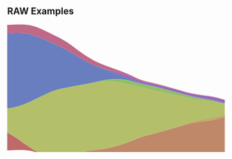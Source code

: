 ## RAW Examples

<svg width="847" height="500" xmlns="http://www.w3.org/2000/svg"><g><path class="layer" d="M0,251.49907882888127L4.715002737725862,254.37041262036908C9.430005475451724,257.24174641185687,18.860010950903447,262.9844139948325,28.277133905213844,269.3972945054783C37.694256859524245,275.8101750161241,47.09849729269332,282.89326845444015,56.50273772586238,288.98108451036154C65.90697815903145,295.068900566283,75.31121859220053,300.1614392398099,84.7154590253696,305.0004718915733C94.11969945853866,309.83950454333666,103.52393989170771,314.42503117333655,112.94106284601811,319.1764089998115C122.35818580032851,323.9277868262865,131.78819127578024,328.84501584923646,141.20531423009064,335.16460050284155C150.62243718440104,341.4841851564466,160.02667761757013,349.2061254407067,169.4309180507392,356.1103592688086C178.83515848390826,363.01459309691046,188.23939891707732,369.10112046885405,197.6436393502464,374.1934646240447C207.04787978341542,379.2858087792353,216.45212021658452,383.383969717673,225.86924317089492,387.0847296950803C235.28636612520532,390.7854896724876,244.71637160065703,394.0888486888645,254.13349455496743,397.4504173173748C263.55061750927786,400.811985945885,272.95485794244695,404.23176418652855,282.359098375616,408.4824275006137C291.763338808785,412.73309081469887,301.1675792419541,417.8146392022257,310.5718196751232,421.19930688316975C319.9760601082923,424.5839745641138,329.38030054146134,426.27176153847523,338.79742349577174,428.41294643992507C348.2145464500822,430.55413134137484,357.6445519255339,433.1487141699131,367.06167487984425,435.7499835662611C376.47879783415465,438.3512529626092,385.8830382673237,440.9592089267671,395.2872787004928,443.71205673666526C404.69151913366187,446.46490454656345,414.09575956683096,449.3626442022019,423.5,451.57674916496654C432.90424043316904,453.7908541277313,442.30848086633813,455.32132439762216,451.72560382064853,456.55155561545695C461.1427267749589,457.78178683329185,470.57273225041064,458.7117789990707,479.989855204721,460.80552574125903C489.40697815903144,462.8992724834473,498.81121859220053,466.15677380204505,508.2154590253696,467.78552446134387C517.6196994585388,469.4142751206428,527.0239398917078,469.4142751206428,536.4281803248768,470.47795618282095C545.8324207580459,471.5416372449991,555.2366611912149,473.6689993693554,564.6537841455253,475.1265800625108C574.0709070998357,476.58416075566623,583.5009125752874,477.3719600176207,592.9180355295979,478.07256643533543C602.3351584839082,478.7731728530501,611.7393989170773,479.38658642652507,621.1436393502464,479.53600082358406C630.5478797834154,479.68541522064305,639.9521202165846,479.370830441286,649.3563606497536,478.725321342324C658.7606010829227,478.0798122433621,668.1648415160918,477.10337882479513,677.5819644704021,474.92778849261487C686.9990874247127,472.7521981604347,696.4290929001642,469.3774509146411,705.8462158544747,466.34867884472254C715.2633388087851,463.319906774804,724.6675792419541,460.63710988076053,734.0718196751232,457.05155338801796C743.4760601082922,453.46599689527557,752.8803005414612,448.9776808038341,762.2845409746304,445.2735896999179C771.6887814077994,441.5694985960017,781.0930218409685,438.6496324796108,790.5101447952788,435.8622333502299C799.9272677495893,433.07483422084914,809.357273225041,430.4199020784784,818.7743961793516,427.9602663457379C828.1915191336619,425.50063061299744,837.5957595668309,423.2362912898872,842.2978797834154,422.10412162833205L847,420.9719519667769L847,420.9719519667769L842.2978797834154,422.104121628332C837.5957595668309,423.2362912898872,828.1915191336619,425.50063061299744,818.7743961793516,427.9602663457379C809.357273225041,430.4199020784784,799.9272677495893,433.07483422084914,790.510144795279,435.8622333502299C781.0930218409685,438.6496324796108,771.6887814077994,441.5694985960017,762.2845409746302,445.2735896999179C752.8803005414612,448.9776808038341,743.4760601082922,453.46599689527557,734.0718196751232,457.051553388018C724.6675792419541,460.63710988076053,715.2633388087851,463.319906774804,705.8462158544747,466.34867884472254C696.4290929001642,469.3774509146411,686.9990874247127,472.7521981604347,677.5819644704021,474.92778849261487C668.1648415160918,477.10337882479513,658.7606010829227,478.0798122433621,649.3563606497536,478.725321342324C639.9521202165846,479.370830441286,630.5478797834154,479.68541522064305,621.1436393502464,479.53600082358406C611.7393989170773,479.38658642652507,602.3351584839082,478.7731728530501,592.9180355295979,478.0725664353354C583.5009125752874,477.3719600176207,574.0709070998357,476.58416075566623,564.6537841455253,475.1265800625108C555.2366611912149,473.6689993693554,545.8324207580459,471.5416372449991,536.4281803248768,470.47795618282095C527.0239398917078,469.4142751206428,517.6196994585388,469.4142751206428,508.2154590253697,467.785524461344C498.81121859220053,466.15677380204505,489.40697815903144,462.8992724834473,479.989855204721,460.80552574125903C470.57273225041064,458.7117789990707,461.1427267749589,457.78178683329185,451.72560382064853,456.55155561545706C442.30848086633813,455.32132439762216,432.90424043316904,453.7908541277313,423.5,451.57674916496654C414.09575956683096,449.3626442022019,404.69151913366187,446.46490454656345,395.2872787004928,443.71205673666526C385.8830382673237,440.9592089267671,376.47879783415465,438.3512529626092,367.0616748798443,435.7499835662611C357.6445519255339,433.1487141699131,348.2145464500822,430.55413134137484,338.79742349577174,428.412946439925C329.38030054146134,426.27176153847523,319.9760601082923,424.5839745641138,310.5718196751232,421.19930688316975C301.1675792419541,417.8146392022257,291.763338808785,412.73309081469887,282.359098375616,408.48242750061377C272.95485794244695,404.23176418652855,263.55061750927786,400.811985945885,254.13349455496746,397.4504173173748C244.71637160065703,394.0888486888645,235.28636612520532,390.7854896724876,225.86924317089492,387.0847296950803C216.45212021658452,383.383969717673,207.04787978341542,379.2858087792353,197.6436393502464,374.19346462404474C188.23939891707732,369.10112046885405,178.83515848390826,363.01459309691046,169.4309180507392,356.1103592688086C160.02667761757013,349.2061254407067,150.62243718440104,341.4841851564466,141.20531423009064,335.16460050284155C131.78819127578024,328.84501584923646,122.35818580032851,323.9277868262865,112.94106284601811,319.1764089998115C103.52393989170771,314.42503117333655,94.11969945853866,309.83950454333666,84.7154590253696,305.48676773228595C75.31121859220053,301.13403092123514,65.90697815903145,297.0140839291336,56.502737725862396,294.768005014842C47.09849729269332,292.5219261005505,37.694256859524245,292.1497152640691,28.277133905213844,292.20456943490143C18.860010950903447,292.25942360573384,9.430005475451724,292.74134278388004,4.715002737725862,292.9823023729532L0,293.2232619620263Z" fill="rgb(191, 105, 105)" title="8-track"></path><path class="layer" d="M0,251.49907882888127L4.715002737725862,254.37041262036908C9.430005475451724,257.24174641185687,18.860010950903447,262.9844139948325,28.277133905213844,269.3972945054783C37.694256859524245,275.8101750161241,47.09849729269332,282.89326845444015,56.50273772586238,288.7379365900053C65.90697815903145,294.5826047255704,75.31121859220053,299.1888475583846,84.7154590253696,302.86077019243766C94.11969945853866,306.53269282649075,103.52393989170771,309.27029526178256,112.94106284601811,309.93678802627124C122.35818580032851,310.60328079076,131.78819127578024,309.1986638844456,141.20531423009064,306.9594417415081C150.62243718440104,304.7202195985706,160.02667761757013,301.64639221901,169.4309180507392,299.019227569144C178.83515848390826,296.39206291927803,188.23939891707732,294.21156099910655,197.6436393502464,292.78754088874774C207.04787978341542,291.3635207783889,216.45212021658452,290.6959824778426,225.86924317089492,289.1447473755534C235.28636612520532,287.5935122732641,244.71637160065703,285.1585803692318,254.13349455496743,282.49008057290524C263.55061750927786,279.8215807765787,272.95485794244695,276.91951308795785,282.359098375616,273.2921837824981C291.763338808785,269.66485447703843,301.1675792419541,265.3122635547399,310.5718196751232,262.1805669701345C319.9760601082923,259.04887038552914,329.38030054146134,257.1380681386169,338.79742349577174,254.75670172143916C348.2145464500822,252.37533530426137,357.6445519255339,249.52340471681796,367.06167487984425,246.82404944939822C376.47879783415465,244.1246941819784,385.8830382673237,241.5779142345822,395.2872787004928,238.83561904442752C404.69151913366187,236.09332385427277,414.09575956683096,233.1555134213595,423.5,230.94432623363912C432.90424043316904,228.7331390459187,442.30848086633813,227.24857510339112,451.72560382064853,226.0473271176628C461.1427267749589,224.8460791319344,470.57273225041064,223.92814710300524,479.989855204721,221.79112003099354C489.40697815903144,219.6540929589818,498.81121859220053,216.29797084388755,508.2154590253696,214.6199097863404C517.6196994585388,212.94184872879327,527.0239398917078,212.94184872879327,536.4281803248768,211.86582809183582C545.8324207580459,210.78980745487831,555.2366611912149,208.63776618096335,564.6537841455253,207.12894224577158C574.0709070998357,205.62011831057987,583.5009125752874,204.75451171411135,592.9180355295979,203.99623060968813C602.3351584839082,203.23794950526488,611.7393989170773,202.58699389288697,621.1436393502464,202.3960012014471C630.5478797834154,202.20500851000716,639.9521202165846,202.47397873950536,649.3563606497536,203.09283882639625C658.7606010829227,203.71169891328717,668.1648415160918,204.6804488575708,677.5819644704021,206.93015067587567C686.9990874247127,209.17985249418052,696.4290929001642,212.71050618650654,705.8462158544747,216.00358004585237C715.2633388087851,219.29665390519827,724.6675792419541,222.35214793156396,734.0718196751232,226.35280655393876C743.4760601082922,230.35346517631356,752.8803005414612,235.29928839469744,762.2845409746304,240.00811533511003C771.6887814077994,244.71694227552265,781.0930218409685,249.1887729379639,790.5101447952788,253.40403391484517C799.9272677495893,257.6192948917265,809.357273225041,261.5779861830478,818.7743961793516,265.58608513178547C828.1915191336619,269.5941840805232,837.5957595668309,273.6516906866773,842.2978797834154,275.68044398975434L847,277.7091972928314L847,420.9719519667769L842.2978797834154,422.104121628332C837.5957595668309,423.2362912898872,828.1915191336619,425.50063061299744,818.7743961793516,427.9602663457379C809.357273225041,430.4199020784784,799.9272677495893,433.07483422084914,790.510144795279,435.8622333502299C781.0930218409685,438.6496324796108,771.6887814077994,441.5694985960017,762.2845409746302,445.2735896999179C752.8803005414612,448.9776808038341,743.4760601082922,453.46599689527557,734.0718196751232,457.051553388018C724.6675792419541,460.63710988076053,715.2633388087851,463.319906774804,705.8462158544747,466.34867884472254C696.4290929001642,469.3774509146411,686.9990874247127,472.7521981604347,677.5819644704021,474.92778849261487C668.1648415160918,477.10337882479513,658.7606010829227,478.0798122433621,649.3563606497536,478.725321342324C639.9521202165846,479.370830441286,630.5478797834154,479.68541522064305,621.1436393502464,479.53600082358406C611.7393989170773,479.38658642652507,602.3351584839082,478.7731728530501,592.9180355295979,478.0725664353354C583.5009125752874,477.3719600176207,574.0709070998357,476.58416075566623,564.6537841455253,475.1265800625108C555.2366611912149,473.6689993693554,545.8324207580459,471.5416372449991,536.4281803248768,470.47795618282095C527.0239398917078,469.4142751206428,517.6196994585388,469.4142751206428,508.2154590253697,467.785524461344C498.81121859220053,466.15677380204505,489.40697815903144,462.8992724834473,479.989855204721,460.80552574125903C470.57273225041064,458.7117789990707,461.1427267749589,457.78178683329185,451.72560382064853,456.55155561545706C442.30848086633813,455.32132439762216,432.90424043316904,453.7908541277313,423.5,451.57674916496654C414.09575956683096,449.3626442022019,404.69151913366187,446.46490454656345,395.2872787004928,443.71205673666526C385.8830382673237,440.9592089267671,376.47879783415465,438.3512529626092,367.0616748798443,435.7499835662611C357.6445519255339,433.1487141699131,348.2145464500822,430.55413134137484,338.79742349577174,428.412946439925C329.38030054146134,426.27176153847523,319.9760601082923,424.5839745641138,310.5718196751232,421.19930688316975C301.1675792419541,417.8146392022257,291.763338808785,412.73309081469887,282.359098375616,408.48242750061377C272.95485794244695,404.23176418652855,263.55061750927786,400.811985945885,254.13349455496746,397.4504173173748C244.71637160065703,394.0888486888645,235.28636612520532,390.7854896724876,225.86924317089492,387.0847296950803C216.45212021658452,383.383969717673,207.04787978341542,379.2858087792353,197.6436393502464,374.19346462404474C188.23939891707732,369.10112046885405,178.83515848390826,363.01459309691046,169.4309180507392,356.1103592688086C160.02667761757013,349.2061254407067,150.62243718440104,341.4841851564466,141.20531423009064,335.16460050284155C131.78819127578024,328.84501584923646,122.35818580032851,323.9277868262865,112.94106284601811,319.1764089998115C103.52393989170771,314.42503117333655,94.11969945853866,309.83950454333666,84.7154590253696,305.0004718915733C75.31121859220053,300.1614392398099,65.90697815903145,295.068900566283,56.502737725862396,288.98108451036154C47.09849729269332,282.89326845444015,37.694256859524245,275.8101750161241,28.277133905213844,269.3972945054783C18.860010950903447,262.9844139948325,9.430005475451724,257.24174641185687,4.715002737725862,254.37041262036908L0,251.49907882888127Z" fill="rgb(191, 137, 105)" title="CD"></path><path class="layer" d="M0,251.49907882888127L4.715002737725862,254.37041262036908C9.430005475451724,257.24174641185687,18.860010950903447,262.9844139948325,28.277133905213844,269.3972945054783C37.694256859524245,275.8101750161241,47.09849729269332,282.89326845444015,56.50273772586238,288.7379365900053C65.90697815903145,294.5826047255704,75.31121859220053,299.1888475583846,84.7154590253696,302.86077019243766C94.11969945853866,306.53269282649075,103.52393989170771,309.27029526178256,112.94106284601811,309.93678802627124C122.35818580032851,310.60328079076,131.78819127578024,309.1986638844456,141.20531423009064,306.9594417415081C150.62243718440104,304.7202195985706,160.02667761757013,301.64639221901,169.4309180507392,299.019227569144C178.83515848390826,296.39206291927803,188.23939891707732,294.21156099910655,197.6436393502464,292.6902817206052C207.04787978341542,291.1690024421038,216.45212021658452,290.30694580527256,225.86924317089492,288.7557107029833C235.28636612520532,287.204475600694,244.71637160065703,284.96406203294674,254.13349455496743,282.3441918206915C263.55061750927786,279.7243216084361,272.95485794244695,276.7249947516728,282.359098375616,272.903147109928C291.763338808785,269.08129946818326,301.1675792419541,264.4369310414571,310.5718196751232,261.1107161205667C319.9760601082923,257.78450119967624,329.38030054146134,255.77643978462152,338.79742349577174,253.3464437833725C348.2145464500822,250.91644778212344,357.6445519255339,248.06451719468006,367.06167487984425,245.36516192726026C376.47879783415465,242.66580665984046,385.8830382673237,240.1190267124443,395.2872787004928,237.18221318600453C404.69151913366187,234.24539965956475,414.09575956683096,230.9185525540814,423.5,228.22106952564835C432.90424043316904,225.5235864972153,442.30848086633813,223.45546754583253,451.72560382064853,221.6220349671777C461.1427267749589,219.7886023885229,470.57273225041064,218.18985618259603,479.989855204721,216.0528291105843C489.40697815903144,213.91580203857256,498.81121859220053,211.240494100476,508.2154590253696,209.90284013142775C517.6196994585388,208.5651861623795,527.0239398917078,208.5651861623795,536.4281803248768,207.73231344577832C545.8324207580459,206.89944072917714,555.2366611912149,205.23369529597485,564.6537841455253,204.16253761742448C574.0709070998357,203.09137993887416,583.5009125752874,202.6148100149757,592.9180355295979,202.2455655831226C602.3351584839082,201.87632115126948,611.7393989170773,201.61440221146168,621.1436393502464,201.56929827223556C630.5478797834154,201.5241943330095,639.9521202165846,201.69590539436513,649.3563606497536,202.3633950653273C658.7606010829227,203.0308847362895,668.1648415160918,204.1941530168582,677.5819644704021,206.54111400330555C686.9990874247127,208.88807498975294,696.4290929001642,212.41872868207892,705.8462158544747,215.71180254142482C715.2633388087851,219.00487640077066,724.6675792419541,222.06037042713638,734.0718196751232,226.06102904951118C743.4760601082922,230.061687671886,752.8803005414612,235.00751089026986,762.2845409746304,239.76496741475373C771.6887814077994,244.52242393923757,781.0930218409685,249.09151376982138,790.5101447952788,253.35540433077392C799.9272677495893,257.6192948917265,809.357273225041,261.5779861830478,818.7743961793516,265.58608513178547C828.1915191336619,269.5941840805232,837.5957595668309,273.6516906866773,842.2978797834154,275.68044398975434L847,277.7091972928314L847,277.7091972928314L842.2978797834154,275.68044398975434C837.5957595668309,273.6516906866773,828.1915191336619,269.5941840805232,818.7743961793516,265.5860851317855C809.357273225041,261.5779861830478,799.9272677495893,257.6192948917265,790.510144795279,253.4040339148452C781.0930218409685,249.1887729379639,771.6887814077994,244.71694227552265,762.2845409746302,240.00811533511003C752.8803005414612,235.29928839469744,743.4760601082922,230.35346517631356,734.0718196751232,226.35280655393876C724.6675792419541,222.35214793156396,715.2633388087851,219.29665390519827,705.8462158544747,216.00358004585237C696.4290929001642,212.71050618650654,686.9990874247127,209.17985249418052,677.5819644704021,206.93015067587567C668.1648415160918,204.6804488575708,658.7606010829227,203.71169891328717,649.3563606497536,203.09283882639625C639.9521202165846,202.47397873950536,630.5478797834154,202.20500851000716,621.1436393502464,202.3960012014471C611.7393989170773,202.58699389288697,602.3351584839082,203.23794950526488,592.9180355295979,203.99623060968813C583.5009125752874,204.75451171411135,574.0709070998357,205.62011831057987,564.6537841455253,207.12894224577164C555.2366611912149,208.63776618096335,545.8324207580459,210.78980745487831,536.4281803248768,211.86582809183577C527.0239398917078,212.94184872879327,517.6196994585388,212.94184872879327,508.2154590253697,214.6199097863404C498.81121859220053,216.29797084388755,489.40697815903144,219.6540929589818,479.989855204721,221.79112003099354C470.57273225041064,223.92814710300524,461.1427267749589,224.8460791319344,451.72560382064853,226.0473271176628C442.30848086633813,227.24857510339112,432.90424043316904,228.7331390459187,423.5,230.94432623363912C414.09575956683096,233.1555134213595,404.69151913366187,236.09332385427277,395.2872787004928,238.83561904442752C385.8830382673237,241.5779142345822,376.47879783415465,244.1246941819784,367.0616748798443,246.82404944939822C357.6445519255339,249.52340471681796,348.2145464500822,252.37533530426137,338.79742349577174,254.75670172143919C329.38030054146134,257.1380681386169,319.9760601082923,259.04887038552914,310.5718196751232,262.1805669701345C301.1675792419541,265.3122635547399,291.763338808785,269.66485447703843,282.359098375616,273.2921837824981C272.95485794244695,276.91951308795785,263.55061750927786,279.8215807765787,254.13349455496746,282.49008057290524C244.71637160065703,285.1585803692318,235.28636612520532,287.5935122732641,225.86924317089492,289.1447473755533C216.45212021658452,290.6959824778426,207.04787978341542,291.3635207783889,197.6436393502464,292.78754088874774C188.23939891707732,294.21156099910655,178.83515848390826,296.39206291927803,169.4309180507392,299.01922756914405C160.02667761757013,301.64639221901,150.62243718440104,304.7202195985706,141.20531423009064,306.9594417415081C131.78819127578024,309.1986638844456,122.35818580032851,310.60328079076,112.94106284601811,309.93678802627124C103.52393989170771,309.27029526178256,94.11969945853866,306.53269282649075,84.7154590253696,302.86077019243766C75.31121859220053,299.1888475583846,65.90697815903145,294.5826047255704,56.502737725862396,288.73793659000523C47.09849729269332,282.89326845444015,37.694256859524245,275.8101750161241,28.277133905213844,269.3972945054783C18.860010950903447,262.9844139948325,9.430005475451724,257.24174641185687,4.715002737725862,254.37041262036908L0,251.49907882888127Z" fill="rgb(191, 169, 105)" title="CD single"></path><path class="layer" d="M0,195.769575483212L4.715002737725862,194.94506088528374C9.430005475451724,194.1205462873554,18.860010950903447,192.47151709149884,28.277133905213844,189.59614704453313C37.694256859524245,186.72077699756736,47.09849729269332,182.61906609949247,56.50273772586238,178.20289199602075C65.90697815903145,173.78671789254904,75.31121859220053,169.05608058368048,84.7154590253696,164.55823309376112C94.11969945853866,160.0603856038417,103.52393989170771,155.79532793287146,112.94106284601811,152.81460189201533C122.35818580032851,149.8338758511592,131.78819127578024,148.13748144041725,141.20531423009064,146.4331847222637C150.62243718440104,144.72888800411008,160.02667761757013,143.01668897854492,169.4309180507392,141.41074559417544C178.83515848390826,139.804802209806,188.23939891707732,138.30511446663226,197.6436393502464,136.68657601998837C207.04787978341542,135.06803757334447,216.45212021658452,133.33064842323037,225.86924317089492,132.94652333865147C235.28636612520532,132.56239825407255,244.71637160065703,133.5315372350288,254.13349455496743,134.8506633325459C263.55061750927786,136.16978943006305,272.95485794244695,137.8389026441411,282.359098375616,139.99849384316187C291.763338808785,142.15808504218265,301.1675792419541,144.80815422614623,310.5718196751232,147.07434147345123C319.9760601082923,149.34052872075623,329.38030054146134,151.22283403140264,338.79742349577174,153.41264851692372C348.2145464500822,155.6024630024448,357.6445519255339,158.09978666284056,367.06167487984425,160.1661306344047C376.47879783415465,162.23247460596883,385.8830382673237,163.86783888870139,395.2872787004928,165.93987252160187C404.69151913366187,168.01190615450233,414.09575956683096,170.52060913757074,423.5,172.4429365959078C432.90424043316904,174.36526405424493,442.30848086633813,175.7012159878507,451.72560382064853,176.93144720568557C461.1427267749589,178.16167842352039,470.57273225041064,179.2861889255843,479.989855204721,180.9908989952025C489.40697815903144,182.6956090648207,498.81121859220053,184.9805187019931,508.2154590253696,186.12297352057934C517.6196994585388,187.2654283391656,527.0239398917078,187.2654283391656,536.4281803248768,187.84281356063107C545.8324207580459,188.42019878209658,555.2366611912149,189.57496922502764,564.6537841455253,190.78940199782667C574.0709070998357,192.0038347706258,583.5009125752874,193.2779298732929,592.9180355295979,194.22168421136394C602.3351584839082,195.16543854943498,611.7393989170773,195.77885212290994,621.1436393502464,196.56045111289532C630.5478797834154,197.34205010288076,639.9521202165846,198.2918345093766,649.3563606497536,199.68876794140775C658.7606010829227,201.08570137343887,668.1648415160918,202.92978383100532,677.5819644704021,205.66578149002282C686.9990874247127,208.4017791490403,696.4290929001642,212.02969200950886,705.8462158544747,215.42002503699726C715.2633388087851,218.81035806448565,724.6675792419541,221.96311125899388,734.0718196751232,226.01239946543993C743.4760601082922,230.061687671886,752.8803005414612,235.00751089026986,762.2845409746304,239.76496741475373C771.6887814077994,244.52242393923757,781.0930218409685,249.09151376982138,790.5101447952788,253.35540433077392C799.9272677495893,257.6192948917265,809.357273225041,261.5779861830478,818.7743961793516,265.58608513178547C828.1915191336619,269.5941840805232,837.5957595668309,273.6516906866773,842.2978797834154,275.68044398975434L847,277.7091972928314L847,277.7091972928314L842.2978797834154,275.68044398975434C837.5957595668309,273.6516906866773,828.1915191336619,269.5941840805232,818.7743961793516,265.5860851317855C809.357273225041,261.5779861830478,799.9272677495893,257.6192948917265,790.510144795279,253.35540433077392C781.0930218409685,249.09151376982138,771.6887814077994,244.52242393923757,762.2845409746302,239.76496741475373C752.8803005414612,235.00751089026986,743.4760601082922,230.061687671886,734.0718196751232,226.06102904951115C724.6675792419541,222.06037042713638,715.2633388087851,219.00487640077066,705.8462158544747,215.71180254142482C696.4290929001642,212.41872868207892,686.9990874247127,208.88807498975294,677.5819644704021,206.54111400330555C668.1648415160918,204.1941530168582,658.7606010829227,203.0308847362895,649.3563606497536,202.3633950653273C639.9521202165846,201.69590539436513,630.5478797834154,201.5241943330095,621.1436393502464,201.56929827223556C611.7393989170773,201.61440221146168,602.3351584839082,201.87632115126948,592.9180355295979,202.2455655831226C583.5009125752874,202.6148100149757,574.0709070998357,203.09137993887416,564.6537841455253,204.16253761742448C555.2366611912149,205.23369529597485,545.8324207580459,206.89944072917714,536.4281803248768,207.73231344577832C527.0239398917078,208.5651861623795,517.6196994585388,208.5651861623795,508.2154590253697,209.90284013142772C498.81121859220053,211.240494100476,489.40697815903144,213.91580203857256,479.989855204721,216.0528291105843C470.57273225041064,218.18985618259603,461.1427267749589,219.7886023885229,451.72560382064853,221.6220349671777C442.30848086633813,223.45546754583253,432.90424043316904,225.5235864972153,423.5,228.22106952564832C414.09575956683096,230.9185525540814,404.69151913366187,234.24539965956475,395.2872787004928,237.18221318600453C385.8830382673237,240.1190267124443,376.47879783415465,242.66580665984046,367.0616748798443,245.36516192726026C357.6445519255339,248.06451719468006,348.2145464500822,250.91644778212344,338.79742349577174,253.34644378337248C329.38030054146134,255.77643978462152,319.9760601082923,257.78450119967624,310.5718196751232,261.1107161205667C301.1675792419541,264.4369310414571,291.763338808785,269.08129946818326,282.359098375616,272.90314710992806C272.95485794244695,276.7249947516728,263.55061750927786,279.7243216084361,254.13349455496746,282.34419182069144C244.71637160065703,284.96406203294674,235.28636612520532,287.204475600694,225.86924317089492,288.75571070298327C216.45212021658452,290.30694580527256,207.04787978341542,291.1690024421038,197.6436393502464,292.69028172060524C188.23939891707732,294.21156099910655,178.83515848390826,296.39206291927803,169.4309180507392,299.01922756914405C160.02667761757013,301.64639221901,150.62243718440104,304.7202195985706,141.20531423009064,306.9594417415081C131.78819127578024,309.1986638844456,122.35818580032851,310.60328079076,112.94106284601811,309.93678802627124C103.52393989170771,309.27029526178256,94.11969945853866,306.53269282649075,84.7154590253696,302.86077019243766C75.31121859220053,299.1888475583846,65.90697815903145,294.5826047255704,56.502737725862396,288.73793659000523C47.09849729269332,282.89326845444015,37.694256859524245,275.8101750161241,28.277133905213844,269.3972945054783C18.860010950903447,262.9844139948325,9.430005475451724,257.24174641185687,4.715002737725862,254.37041262036908L0,251.49907882888127Z" fill="rgb(180, 191, 105)" title="Cassete"></path><path class="layer" d="M0,195.769575483212L4.715002737725862,194.94506088528374C9.430005475451724,194.1205462873554,18.860010950903447,192.47151709149884,28.277133905213844,189.59614704453313C37.694256859524245,186.72077699756736,47.09849729269332,182.61906609949247,56.50273772586238,178.20289199602075C65.90697815903145,173.78671789254904,75.31121859220053,169.05608058368048,84.7154590253696,164.55823309376112C94.11969945853866,160.0603856038417,103.52393989170771,155.79532793287146,112.94106284601811,152.81460189201533C122.35818580032851,149.8338758511592,131.78819127578024,148.13748144041725,141.20531423009064,146.4331847222637C150.62243718440104,144.72888800411008,160.02667761757013,143.01668897854492,169.4309180507392,141.26485684196166C178.83515848390826,139.51302470537843,188.23939891707732,137.72155945777712,197.6436393502464,135.66535475449186C207.04787978341542,133.60915005120657,216.45212021658452,131.2882058922373,225.86924317089492,129.59108203773425C235.28636612520532,127.89395818323118,244.71637160065703,126.8206546331943,254.13349455496743,126.9240411289298C263.55061750927786,127.02742762466532,272.95485794244695,128.30750416617323,282.359098375616,130.51572494926526C291.763338808785,132.72394573235735,301.1675792419541,135.86031075703355,310.5718196751232,138.17512758840982C319.9760601082923,140.4899444197861,329.38030054146134,141.9832130578624,338.79742349577174,144.12439795931223C348.2145464500822,146.26558286076204,357.6445519255339,149.05468402558535,367.06167487984425,151.60732383786214C376.47879783415465,154.1599636501389,385.8830382673237,156.4761421098692,395.2872787004928,159.08310116755356C404.69151913366187,161.69006022523794,414.09575956683096,164.58779988087647,423.5,166.89916401178368C432.90424043316904,169.21052814269086,442.30848086633813,170.93551674886672,451.72560382064853,172.5547846392717C461.1427267749589,174.1740525296767,470.57273225041064,175.68759970431074,479.989855204721,177.9758647827841C489.40697815903144,180.26412986125743,498.81121859220053,183.32711284357012,508.2154590253696,184.85860433472644C517.6196994585388,186.39009582588278,527.0239398917078,186.39009582588278,536.4281803248768,187.1133697995621C545.8324207580459,187.83664377324143,555.2366611912149,189.28319172060003,564.6537841455253,190.6435132456129C574.0709070998357,192.0038347706258,583.5009125752874,193.2779298732929,592.9180355295979,194.22168421136394C602.3351584839082,195.16543854943498,611.7393989170773,195.77885212290994,621.1436393502464,196.56045111289532C630.5478797834154,197.34205010288076,639.9521202165846,198.2918345093766,649.3563606497536,199.68876794140775C658.7606010829227,201.08570137343887,668.1648415160918,202.92978383100532,677.5819644704021,205.66578149002282C686.9990874247127,208.4017791490403,696.4290929001642,212.02969200950886,705.8462158544747,215.42002503699726C715.2633388087851,218.81035806448565,724.6675792419541,221.96311125899388,734.0718196751232,226.01239946543993C743.4760601082922,230.061687671886,752.8803005414612,235.00751089026986,762.2845409746304,239.76496741475373C771.6887814077994,244.52242393923757,781.0930218409685,249.09151376982138,790.5101447952788,253.35540433077392C799.9272677495893,257.6192948917265,809.357273225041,261.5779861830478,818.7743961793516,265.58608513178547C828.1915191336619,269.5941840805232,837.5957595668309,273.6516906866773,842.2978797834154,275.68044398975434L847,277.7091972928314L847,277.7091972928314L842.2978797834154,275.68044398975434C837.5957595668309,273.6516906866773,828.1915191336619,269.5941840805232,818.7743961793516,265.5860851317855C809.357273225041,261.5779861830478,799.9272677495893,257.6192948917265,790.510144795279,253.35540433077392C781.0930218409685,249.09151376982138,771.6887814077994,244.52242393923757,762.2845409746302,239.76496741475373C752.8803005414612,235.00751089026986,743.4760601082922,230.061687671886,734.0718196751232,226.0123994654399C724.6675792419541,221.96311125899388,715.2633388087851,218.81035806448565,705.8462158544747,215.42002503699726C696.4290929001642,212.02969200950886,686.9990874247127,208.4017791490403,677.5819644704021,205.6657814900228C668.1648415160918,202.92978383100532,658.7606010829227,201.08570137343887,649.3563606497536,199.68876794140775C639.9521202165846,198.2918345093766,630.5478797834154,197.34205010288076,621.1436393502464,196.56045111289538C611.7393989170773,195.77885212290994,602.3351584839082,195.16543854943498,592.9180355295979,194.22168421136394C583.5009125752874,193.2779298732929,574.0709070998357,192.0038347706258,564.6537841455253,190.78940199782667C555.2366611912149,189.57496922502764,545.8324207580459,188.42019878209658,536.4281803248768,187.84281356063107C527.0239398917078,187.2654283391656,517.6196994585388,187.2654283391656,508.2154590253697,186.12297352057934C498.81121859220053,184.9805187019931,489.40697815903144,182.6956090648207,479.989855204721,180.9908989952025C470.57273225041064,179.2861889255843,461.1427267749589,178.16167842352039,451.72560382064853,176.93144720568557C442.30848086633813,175.7012159878507,432.90424043316904,174.36526405424493,423.5,172.4429365959078C414.09575956683096,170.52060913757074,404.69151913366187,168.01190615450233,395.2872787004928,165.93987252160187C385.8830382673237,163.86783888870139,376.47879783415465,162.23247460596883,367.0616748798443,160.16613063440468C357.6445519255339,158.09978666284056,348.2145464500822,155.6024630024448,338.79742349577174,153.41264851692372C329.38030054146134,151.22283403140264,319.9760601082923,149.34052872075623,310.5718196751232,147.07434147345123C301.1675792419541,144.80815422614623,291.763338808785,142.15808504218265,282.359098375616,139.99849384316187C272.95485794244695,137.8389026441411,263.55061750927786,136.16978943006305,254.13349455496746,134.8506633325459C244.71637160065703,133.5315372350288,235.28636612520532,132.56239825407255,225.86924317089492,132.94652333865147C216.45212021658452,133.33064842323037,207.04787978341542,135.06803757334447,197.6436393502464,136.68657601998837C188.23939891707732,138.30511446663226,178.83515848390826,139.804802209806,169.4309180507392,141.41074559417547C160.02667761757013,143.01668897854492,150.62243718440104,144.72888800411008,141.20531423009064,146.4331847222637C131.78819127578024,148.13748144041725,122.35818580032851,149.8338758511592,112.94106284601811,152.81460189201533C103.52393989170771,155.79532793287146,94.11969945853866,160.0603856038417,84.7154590253696,164.55823309376112C75.31121859220053,169.05608058368048,65.90697815903145,173.78671789254904,56.502737725862396,178.20289199602075C47.09849729269332,182.61906609949247,37.694256859524245,186.72077699756736,28.277133905213844,189.59614704453313C18.860010950903447,192.47151709149884,9.430005475451724,194.1205462873554,4.715002737725862,194.94506088528374L0,195.769575483212Z" fill="rgb(148, 191, 105)" title="Cassete single"></path><path class="layer" d="M0,195.769575483212L4.715002737725862,194.94506088528374C9.430005475451724,194.1205462873554,18.860010950903447,192.47151709149884,28.277133905213844,189.59614704453313C37.694256859524245,186.72077699756736,47.09849729269332,182.61906609949247,56.50273772586238,178.20289199602075C65.90697815903145,173.78671789254904,75.31121859220053,169.05608058368048,84.7154590253696,164.55823309376112C94.11969945853866,160.0603856038417,103.52393989170771,155.79532793287146,112.94106284601811,152.81460189201533C122.35818580032851,149.8338758511592,131.78819127578024,148.13748144041725,141.20531423009064,146.4331847222637C150.62243718440104,144.72888800411008,160.02667761757013,143.01668897854492,169.4309180507392,141.26485684196166C178.83515848390826,139.51302470537843,188.23939891707732,137.72155945777712,197.6436393502464,135.66535475449186C207.04787978341542,133.60915005120657,216.45212021658452,131.2882058922373,225.86924317089492,129.59108203773425C235.28636612520532,127.89395818323118,244.71637160065703,126.8206546331943,254.13349455496743,126.9240411289298C263.55061750927786,127.02742762466532,272.95485794244695,128.30750416617323,282.359098375616,130.51572494926526C291.763338808785,132.72394573235735,301.1675792419541,135.86031075703355,310.5718196751232,138.17512758840982C319.9760601082923,140.4899444197861,329.38030054146134,141.9832130578624,338.79742349577174,144.12439795931223C348.2145464500822,146.26558286076204,357.6445519255339,149.05468402558535,367.06167487984425,151.60732383786214C376.47879783415465,154.1599636501389,385.8830382673237,156.4761421098692,395.2872787004928,159.08310116755356C404.69151913366187,161.69006022523794,414.09575956683096,164.58779988087647,423.5,166.89916401178368C432.90424043316904,169.21052814269086,442.30848086633813,170.93551674886672,451.72560382064853,172.5547846392717C461.1427267749589,174.1740525296767,470.57273225041064,175.68759970431074,479.989855204721,177.9758647827841C489.40697815903144,180.26412986125743,498.81121859220053,183.32711284357012,508.2154590253696,184.85860433472644C517.6196994585388,186.39009582588278,527.0239398917078,186.39009582588278,536.4281803248768,187.1133697995621C545.8324207580459,187.83664377324143,555.2366611912149,189.28319172060003,564.6537841455253,190.6435132456129C574.0709070998357,192.0038347706258,583.5009125752874,193.2779298732929,592.9180355295979,194.1730546272927C602.3351584839082,195.06817938129242,611.7393989170773,195.58433378662485,621.1436393502464,196.31730319253896C630.5478797834154,197.05027259845312,639.9521202165846,198.00005700494899,649.3563606497536,199.3969904369801C658.7606010829227,200.79392386901125,668.1648415160918,202.6380063265777,677.5819644704021,205.3740039855952C686.9990874247127,208.1100016446127,696.4290929001642,211.73791450508125,705.8462158544747,215.1768771166409C715.2633388087851,218.6158397282006,724.6675792419541,221.86585209085135,734.0718196751232,225.96376988136865C743.4760601082922,230.061687671886,752.8803005414612,235.00751089026986,762.2845409746304,239.76496741475373C771.6887814077994,244.52242393923757,781.0930218409685,249.09151376982138,790.5101447952788,253.35540433077392C799.9272677495893,257.6192948917265,809.357273225041,261.5779861830478,818.7743961793516,265.58608513178547C828.1915191336619,269.5941840805232,837.5957595668309,273.6516906866773,842.2978797834154,275.68044398975434L847,277.7091972928314L847,277.7091972928314L842.2978797834154,275.68044398975434C837.5957595668309,273.6516906866773,828.1915191336619,269.5941840805232,818.7743961793516,265.5860851317855C809.357273225041,261.5779861830478,799.9272677495893,257.6192948917265,790.510144795279,253.35540433077392C781.0930218409685,249.09151376982138,771.6887814077994,244.52242393923757,762.2845409746302,239.76496741475373C752.8803005414612,235.00751089026986,743.4760601082922,230.061687671886,734.0718196751232,226.0123994654399C724.6675792419541,221.96311125899388,715.2633388087851,218.81035806448565,705.8462158544747,215.42002503699726C696.4290929001642,212.02969200950886,686.9990874247127,208.4017791490403,677.5819644704021,205.6657814900228C668.1648415160918,202.92978383100532,658.7606010829227,201.08570137343887,649.3563606497536,199.68876794140775C639.9521202165846,198.2918345093766,630.5478797834154,197.34205010288076,621.1436393502464,196.56045111289538C611.7393989170773,195.77885212290994,602.3351584839082,195.16543854943498,592.9180355295979,194.22168421136394C583.5009125752874,193.2779298732929,574.0709070998357,192.0038347706258,564.6537841455253,190.6435132456129C555.2366611912149,189.28319172060003,545.8324207580459,187.83664377324143,536.4281803248768,187.1133697995621C527.0239398917078,186.39009582588278,517.6196994585388,186.39009582588278,508.2154590253697,184.85860433472644C498.81121859220053,183.32711284357012,489.40697815903144,180.26412986125743,479.989855204721,177.9758647827841C470.57273225041064,175.68759970431074,461.1427267749589,174.1740525296767,451.72560382064853,172.5547846392717C442.30848086633813,170.93551674886672,432.90424043316904,169.21052814269086,423.5,166.89916401178368C414.09575956683096,164.58779988087647,404.69151913366187,161.69006022523794,395.2872787004928,159.08310116755356C385.8830382673237,156.4761421098692,376.47879783415465,154.1599636501389,367.0616748798443,151.60732383786214C357.6445519255339,149.05468402558535,348.2145464500822,146.26558286076204,338.79742349577174,144.12439795931223C329.38030054146134,141.9832130578624,319.9760601082923,140.4899444197861,310.5718196751232,138.17512758840982C301.1675792419541,135.86031075703355,291.763338808785,132.72394573235735,282.359098375616,130.5157249492653C272.95485794244695,128.30750416617323,263.55061750927786,127.02742762466532,254.13349455496746,126.9240411289298C244.71637160065703,126.8206546331943,235.28636612520532,127.89395818323118,225.86924317089492,129.59108203773425C216.45212021658452,131.2882058922373,207.04787978341542,133.60915005120657,197.6436393502464,135.66535475449186C188.23939891707732,137.72155945777712,178.83515848390826,139.51302470537843,169.4309180507392,141.2648568419617C160.02667761757013,143.01668897854492,150.62243718440104,144.72888800411008,141.20531423009064,146.4331847222637C131.78819127578024,148.13748144041725,122.35818580032851,149.8338758511592,112.94106284601811,152.81460189201533C103.52393989170771,155.79532793287146,94.11969945853866,160.0603856038417,84.7154590253696,164.55823309376112C75.31121859220053,169.05608058368048,65.90697815903145,173.78671789254904,56.502737725862396,178.20289199602075C47.09849729269332,182.61906609949247,37.694256859524245,186.72077699756736,28.277133905213844,189.59614704453313C18.860010950903447,192.47151709149884,9.430005475451724,194.1205462873554,4.715002737725862,194.94506088528374L0,195.769575483212Z" fill="rgb(116, 191, 105)" title="DVD Audio"></path><path class="layer" d="M0,195.769575483212L4.715002737725862,194.94506088528374C9.430005475451724,194.1205462873554,18.860010950903447,192.47151709149884,28.277133905213844,189.59614704453313C37.694256859524245,186.72077699756736,47.09849729269332,182.61906609949247,56.50273772586238,178.20289199602075C65.90697815903145,173.78671789254904,75.31121859220053,169.05608058368048,84.7154590253696,164.55823309376112C94.11969945853866,160.0603856038417,103.52393989170771,155.79532793287146,112.94106284601811,152.81460189201533C122.35818580032851,149.8338758511592,131.78819127578024,148.13748144041725,141.20531423009064,146.4331847222637C150.62243718440104,144.72888800411008,160.02667761757013,143.01668897854492,169.4309180507392,141.26485684196166C178.83515848390826,139.51302470537843,188.23939891707732,137.72155945777712,197.6436393502464,135.66535475449186C207.04787978341542,133.60915005120657,216.45212021658452,131.2882058922373,225.86924317089492,129.59108203773425C235.28636612520532,127.89395818323118,244.71637160065703,126.8206546331943,254.13349455496743,126.9240411289298C263.55061750927786,127.02742762466532,272.95485794244695,128.30750416617323,282.359098375616,130.51572494926526C291.763338808785,132.72394573235735,301.1675792419541,135.86031075703355,310.5718196751232,138.17512758840982C319.9760601082923,140.4899444197861,329.38030054146134,141.9832130578624,338.79742349577174,144.12439795931223C348.2145464500822,146.26558286076204,357.6445519255339,149.05468402558535,367.06167487984425,151.60732383786214C376.47879783415465,154.1599636501389,385.8830382673237,156.4761421098692,395.2872787004928,159.08310116755356C404.69151913366187,161.69006022523794,414.09575956683096,164.58779988087647,423.5,166.89916401178368C432.90424043316904,169.21052814269086,442.30848086633813,170.93551674886672,451.72560382064853,172.5547846392717C461.1427267749589,174.1740525296767,470.57273225041064,175.68759970431074,479.989855204721,177.9758647827841C489.40697815903144,180.26412986125743,498.81121859220053,183.32711284357012,508.2154590253696,184.85860433472644C517.6196994585388,186.39009582588278,527.0239398917078,186.39009582588278,536.4281803248768,187.1133697995621C545.8324207580459,187.83664377324143,555.2366611912149,189.28319172060003,564.6537841455253,190.6435132456129C574.0709070998357,192.0038347706258,583.5009125752874,193.2779298732929,592.9180355295979,194.1730546272927C602.3351584839082,195.06817938129242,611.7393989170773,195.58433378662485,621.1436393502464,196.31730319253896C630.5478797834154,197.05027259845312,639.9521202165846,198.00005700494899,649.3563606497536,199.20247210069508C658.7606010829227,200.40488719644114,668.1648415160918,201.85993298143748,677.5819644704021,204.01237563159978C686.9990874247127,206.1648182817621,696.4290929001642,209.01465779709045,705.8462158544747,211.43239914315356C715.2633388087851,213.85014048921667,724.6675792419541,215.83578366601455,734.0718196751232,218.13440684589503C743.4760601082922,220.4330300257756,752.8803005414612,223.0446332087388,762.2845409746304,225.17609219337433C771.6887814077994,227.3075511780099,781.0930218409685,228.95886596431782,790.5101447952788,230.25635189692323C799.9272677495893,231.55383782952865,809.357273225041,232.49749490843155,818.7743961793516,233.15015255625198C828.1915191336619,233.80281020407241,837.5957595668309,234.1644684208104,842.2978797834154,234.34529752917942L847,234.5261266375484L847,277.7091972928314L842.2978797834154,275.68044398975434C837.5957595668309,273.6516906866773,828.1915191336619,269.5941840805232,818.7743961793516,265.5860851317855C809.357273225041,261.5779861830478,799.9272677495893,257.6192948917265,790.510144795279,253.35540433077392C781.0930218409685,249.09151376982138,771.6887814077994,244.52242393923757,762.2845409746302,239.76496741475373C752.8803005414612,235.00751089026986,743.4760601082922,230.061687671886,734.0718196751232,225.96376988136865C724.6675792419541,221.86585209085135,715.2633388087851,218.6158397282006,705.8462158544747,215.1768771166409C696.4290929001642,211.73791450508125,686.9990874247127,208.1100016446127,677.5819644704021,205.3740039855952C668.1648415160918,202.6380063265777,658.7606010829227,200.79392386901125,649.3563606497536,199.3969904369801C639.9521202165846,198.00005700494899,630.5478797834154,197.05027259845312,621.1436393502464,196.31730319253896C611.7393989170773,195.58433378662485,602.3351584839082,195.06817938129242,592.9180355295979,194.1730546272927C583.5009125752874,193.2779298732929,574.0709070998357,192.0038347706258,564.6537841455253,190.6435132456129C555.2366611912149,189.28319172060003,545.8324207580459,187.83664377324143,536.4281803248768,187.1133697995621C527.0239398917078,186.39009582588278,517.6196994585388,186.39009582588278,508.2154590253697,184.85860433472644C498.81121859220053,183.32711284357012,489.40697815903144,180.26412986125743,479.989855204721,177.9758647827841C470.57273225041064,175.68759970431074,461.1427267749589,174.1740525296767,451.72560382064853,172.5547846392717C442.30848086633813,170.93551674886672,432.90424043316904,169.21052814269086,423.5,166.89916401178368C414.09575956683096,164.58779988087647,404.69151913366187,161.69006022523794,395.2872787004928,159.08310116755356C385.8830382673237,156.4761421098692,376.47879783415465,154.1599636501389,367.0616748798443,151.60732383786214C357.6445519255339,149.05468402558535,348.2145464500822,146.26558286076204,338.79742349577174,144.12439795931223C329.38030054146134,141.9832130578624,319.9760601082923,140.4899444197861,310.5718196751232,138.17512758840982C301.1675792419541,135.86031075703355,291.763338808785,132.72394573235735,282.359098375616,130.5157249492653C272.95485794244695,128.30750416617323,263.55061750927786,127.02742762466532,254.13349455496746,126.9240411289298C244.71637160065703,126.8206546331943,235.28636612520532,127.89395818323118,225.86924317089492,129.59108203773425C216.45212021658452,131.2882058922373,207.04787978341542,133.60915005120657,197.6436393502464,135.66535475449186C188.23939891707732,137.72155945777712,178.83515848390826,139.51302470537843,169.4309180507392,141.2648568419617C160.02667761757013,143.01668897854492,150.62243718440104,144.72888800411008,141.20531423009064,146.4331847222637C131.78819127578024,148.13748144041725,122.35818580032851,149.8338758511592,112.94106284601811,152.81460189201533C103.52393989170771,155.79532793287146,94.11969945853866,160.0603856038417,84.7154590253696,164.55823309376112C75.31121859220053,169.05608058368048,65.90697815903145,173.78671789254904,56.502737725862396,178.20289199602075C47.09849729269332,182.61906609949247,37.694256859524245,186.72077699756736,28.277133905213844,189.59614704453313C18.860010950903447,192.47151709149884,9.430005475451724,194.1205462873554,4.715002737725862,194.94506088528374L0,195.769575483212Z" fill="rgb(105, 191, 126)" title="Download Album"></path><path class="layer" d="M0,195.769575483212L4.715002737725862,194.94506088528374C9.430005475451724,194.1205462873554,18.860010950903447,192.47151709149884,28.277133905213844,189.59614704453313C37.694256859524245,186.72077699756736,47.09849729269332,182.61906609949247,56.50273772586238,178.20289199602075C65.90697815903145,173.78671789254904,75.31121859220053,169.05608058368048,84.7154590253696,164.55823309376112C94.11969945853866,160.0603856038417,103.52393989170771,155.79532793287146,112.94106284601811,152.81460189201533C122.35818580032851,149.8338758511592,131.78819127578024,148.13748144041725,141.20531423009064,146.4331847222637C150.62243718440104,144.72888800411008,160.02667761757013,143.01668897854492,169.4309180507392,141.26485684196166C178.83515848390826,139.51302470537843,188.23939891707732,137.72155945777712,197.6436393502464,135.66535475449186C207.04787978341542,133.60915005120657,216.45212021658452,131.2882058922373,225.86924317089492,129.59108203773425C235.28636612520532,127.89395818323118,244.71637160065703,126.8206546331943,254.13349455496743,126.9240411289298C263.55061750927786,127.02742762466532,272.95485794244695,128.30750416617323,282.359098375616,130.51572494926526C291.763338808785,132.72394573235735,301.1675792419541,135.86031075703355,310.5718196751232,138.17512758840982C319.9760601082923,140.4899444197861,329.38030054146134,141.9832130578624,338.79742349577174,144.12439795931223C348.2145464500822,146.26558286076204,357.6445519255339,149.05468402558535,367.06167487984425,151.60732383786214C376.47879783415465,154.1599636501389,385.8830382673237,156.4761421098692,395.2872787004928,159.08310116755356C404.69151913366187,161.69006022523794,414.09575956683096,164.58779988087647,423.5,166.89916401178368C432.90424043316904,169.21052814269086,442.30848086633813,170.93551674886672,451.72560382064853,172.5547846392717C461.1427267749589,174.1740525296767,470.57273225041064,175.68759970431074,479.989855204721,177.9758647827841C489.40697815903144,180.26412986125743,498.81121859220053,183.32711284357012,508.2154590253696,184.85860433472644C517.6196994585388,186.39009582588278,527.0239398917078,186.39009582588278,536.4281803248768,187.1133697995621C545.8324207580459,187.83664377324143,555.2366611912149,189.28319172060003,564.6537841455253,190.6435132456129C574.0709070998357,192.0038347706258,583.5009125752874,193.2779298732929,592.9180355295979,194.1730546272927C602.3351584839082,195.06817938129242,611.7393989170773,195.58433378662485,621.1436393502464,196.31730319253896C630.5478797834154,197.05027259845312,639.9521202165846,198.00005700494899,649.3563606497536,199.20247210069508C658.7606010829227,200.40488719644114,668.1648415160918,201.85993298143748,677.5819644704021,204.01237563159978C686.9990874247127,206.1648182817621,696.4290929001642,209.01465779709045,705.8462158544747,211.335139975011C715.2633388087851,213.6556221529316,724.6675792419541,215.4467469934444,734.0718196751232,217.5994814211111C743.4760601082922,219.75221584877784,752.8803005414612,222.26655986359853,762.2845409746304,224.2521300960203C771.6887814077994,226.2377003284421,781.0930218409685,227.69449677846492,790.5101447952788,228.89472354292784C799.9272677495893,230.09495030739072,809.357273225041,231.0386073862936,818.7743961793516,231.69126503411405C828.1915191336619,232.34392268193446,837.5957595668309,232.70558089867245,842.2978797834154,232.8864100070415L847,233.06723911541047L847,234.5261266375484L842.2978797834154,234.34529752917942C837.5957595668309,234.1644684208104,828.1915191336619,233.80281020407241,818.7743961793516,233.15015255625198C809.357273225041,232.49749490843155,799.9272677495893,231.55383782952865,790.510144795279,230.2563518969232C781.0930218409685,228.95886596431782,771.6887814077994,227.3075511780099,762.2845409746302,225.17609219337433C752.8803005414612,223.0446332087388,743.4760601082922,220.4330300257756,734.0718196751232,218.13440684589503C724.6675792419541,215.83578366601455,715.2633388087851,213.85014048921667,705.8462158544747,211.43239914315356C696.4290929001642,209.01465779709045,686.9990874247127,206.1648182817621,677.5819644704021,204.01237563159978C668.1648415160918,201.85993298143748,658.7606010829227,200.40488719644114,649.3563606497536,199.20247210069508C639.9521202165846,198.00005700494899,630.5478797834154,197.05027259845312,621.1436393502464,196.31730319253896C611.7393989170773,195.58433378662485,602.3351584839082,195.06817938129242,592.9180355295979,194.1730546272927C583.5009125752874,193.2779298732929,574.0709070998357,192.0038347706258,564.6537841455253,190.6435132456129C555.2366611912149,189.28319172060003,545.8324207580459,187.83664377324143,536.4281803248768,187.1133697995621C527.0239398917078,186.39009582588278,517.6196994585388,186.39009582588278,508.2154590253697,184.85860433472644C498.81121859220053,183.32711284357012,489.40697815903144,180.26412986125743,479.989855204721,177.9758647827841C470.57273225041064,175.68759970431074,461.1427267749589,174.1740525296767,451.72560382064853,172.5547846392717C442.30848086633813,170.93551674886672,432.90424043316904,169.21052814269086,423.5,166.89916401178368C414.09575956683096,164.58779988087647,404.69151913366187,161.69006022523794,395.2872787004928,159.08310116755356C385.8830382673237,156.4761421098692,376.47879783415465,154.1599636501389,367.0616748798443,151.60732383786214C357.6445519255339,149.05468402558535,348.2145464500822,146.26558286076204,338.79742349577174,144.12439795931223C329.38030054146134,141.9832130578624,319.9760601082923,140.4899444197861,310.5718196751232,138.17512758840982C301.1675792419541,135.86031075703355,291.763338808785,132.72394573235735,282.359098375616,130.5157249492653C272.95485794244695,128.30750416617323,263.55061750927786,127.02742762466532,254.13349455496746,126.9240411289298C244.71637160065703,126.8206546331943,235.28636612520532,127.89395818323118,225.86924317089492,129.59108203773425C216.45212021658452,131.2882058922373,207.04787978341542,133.60915005120657,197.6436393502464,135.66535475449186C188.23939891707732,137.72155945777712,178.83515848390826,139.51302470537843,169.4309180507392,141.2648568419617C160.02667761757013,143.01668897854492,150.62243718440104,144.72888800411008,141.20531423009064,146.4331847222637C131.78819127578024,148.13748144041725,122.35818580032851,149.8338758511592,112.94106284601811,152.81460189201533C103.52393989170771,155.79532793287146,94.11969945853866,160.0603856038417,84.7154590253696,164.55823309376112C75.31121859220053,169.05608058368048,65.90697815903145,173.78671789254904,56.502737725862396,178.20289199602075C47.09849729269332,182.61906609949247,37.694256859524245,186.72077699756736,28.277133905213844,189.59614704453313C18.860010950903447,192.47151709149884,9.430005475451724,194.1205462873554,4.715002737725862,194.94506088528374L0,195.769575483212Z" fill="rgb(105, 191, 159)" title="Download Music Video"></path><path class="layer" d="M0,195.769575483212L4.715002737725862,194.94506088528374C9.430005475451724,194.1205462873554,18.860010950903447,192.47151709149884,28.277133905213844,189.59614704453313C37.694256859524245,186.72077699756736,47.09849729269332,182.61906609949247,56.50273772586238,178.20289199602075C65.90697815903145,173.78671789254904,75.31121859220053,169.05608058368048,84.7154590253696,164.55823309376112C94.11969945853866,160.0603856038417,103.52393989170771,155.79532793287146,112.94106284601811,152.81460189201533C122.35818580032851,149.8338758511592,131.78819127578024,148.13748144041725,141.20531423009064,146.4331847222637C150.62243718440104,144.72888800411008,160.02667761757013,143.01668897854492,169.4309180507392,141.26485684196166C178.83515848390826,139.51302470537843,188.23939891707732,137.72155945777712,197.6436393502464,135.66535475449186C207.04787978341542,133.60915005120657,216.45212021658452,131.2882058922373,225.86924317089492,129.59108203773425C235.28636612520532,127.89395818323118,244.71637160065703,126.8206546331943,254.13349455496743,126.9240411289298C263.55061750927786,127.02742762466532,272.95485794244695,128.30750416617323,282.359098375616,130.51572494926526C291.763338808785,132.72394573235735,301.1675792419541,135.86031075703355,310.5718196751232,138.17512758840982C319.9760601082923,140.4899444197861,329.38030054146134,141.9832130578624,338.79742349577174,144.12439795931223C348.2145464500822,146.26558286076204,357.6445519255339,149.05468402558535,367.06167487984425,151.60732383786214C376.47879783415465,154.1599636501389,385.8830382673237,156.4761421098692,395.2872787004928,159.08310116755356C404.69151913366187,161.69006022523794,414.09575956683096,164.58779988087647,423.5,166.89916401178368C432.90424043316904,169.21052814269086,442.30848086633813,170.93551674886672,451.72560382064853,172.5547846392717C461.1427267749589,174.1740525296767,470.57273225041064,175.68759970431074,479.989855204721,177.9758647827841C489.40697815903144,180.26412986125743,498.81121859220053,183.32711284357012,508.2154590253696,184.85860433472644C517.6196994585388,186.39009582588278,527.0239398917078,186.39009582588278,536.4281803248768,187.1133697995621C545.8324207580459,187.83664377324143,555.2366611912149,189.28319172060003,564.6537841455253,190.6435132456129C574.0709070998357,192.0038347706258,583.5009125752874,193.2779298732929,592.9180355295979,194.1730546272927C602.3351584839082,195.06817938129242,611.7393989170773,195.58433378662485,621.1436393502464,196.31730319253896C630.5478797834154,197.05027259845312,639.9521202165846,198.00005700494899,649.3563606497536,198.66754667591113C658.7606010829227,199.3350363468733,668.1648415160918,199.7202312823018,677.5819644704021,200.3651568262549C686.9990874247127,201.010082370208,696.4290929001642,201.91473852268575,705.8462158544747,202.29003733775573C715.2633388087851,202.66533615282574,724.6675792419541,202.51127763048797,734.0718196751232,202.3784216068053C743.4760601082922,202.24556558312258,752.8803005414612,202.13391205809498,762.2845409746304,200.52089306924313C771.6887814077994,198.90787408039134,781.0930218409685,195.79348962771533,790.5101447952788,192.56842424169315C799.9272677495893,189.34335885567097,809.357273225041,186.00761253630256,818.7743961793516,182.52675553806554C828.1915191336619,179.04589853982847,837.5957595668309,175.4199308627228,842.2978797834154,173.60694702416993L847,171.7939631856171L847,233.06723911541047L842.2978797834154,232.8864100070415C837.5957595668309,232.70558089867245,828.1915191336619,232.34392268193446,818.7743961793516,231.69126503411402C809.357273225041,231.0386073862936,799.9272677495893,230.09495030739072,790.510144795279,228.89472354292784C781.0930218409685,227.69449677846492,771.6887814077994,226.2377003284421,762.2845409746302,224.2521300960203C752.8803005414612,222.26655986359853,743.4760601082922,219.75221584877784,734.0718196751232,217.5994814211111C724.6675792419541,215.4467469934444,715.2633388087851,213.6556221529316,705.8462158544747,211.335139975011C696.4290929001642,209.01465779709045,686.9990874247127,206.1648182817621,677.5819644704021,204.01237563159978C668.1648415160918,201.85993298143748,658.7606010829227,200.40488719644114,649.3563606497536,199.20247210069508C639.9521202165846,198.00005700494899,630.5478797834154,197.05027259845312,621.1436393502464,196.31730319253896C611.7393989170773,195.58433378662485,602.3351584839082,195.06817938129242,592.9180355295979,194.1730546272927C583.5009125752874,193.2779298732929,574.0709070998357,192.0038347706258,564.6537841455253,190.6435132456129C555.2366611912149,189.28319172060003,545.8324207580459,187.83664377324143,536.4281803248768,187.1133697995621C527.0239398917078,186.39009582588278,517.6196994585388,186.39009582588278,508.2154590253697,184.85860433472644C498.81121859220053,183.32711284357012,489.40697815903144,180.26412986125743,479.989855204721,177.9758647827841C470.57273225041064,175.68759970431074,461.1427267749589,174.1740525296767,451.72560382064853,172.5547846392717C442.30848086633813,170.93551674886672,432.90424043316904,169.21052814269086,423.5,166.89916401178368C414.09575956683096,164.58779988087647,404.69151913366187,161.69006022523794,395.2872787004928,159.08310116755356C385.8830382673237,156.4761421098692,376.47879783415465,154.1599636501389,367.0616748798443,151.60732383786214C357.6445519255339,149.05468402558535,348.2145464500822,146.26558286076204,338.79742349577174,144.12439795931223C329.38030054146134,141.9832130578624,319.9760601082923,140.4899444197861,310.5718196751232,138.17512758840982C301.1675792419541,135.86031075703355,291.763338808785,132.72394573235735,282.359098375616,130.5157249492653C272.95485794244695,128.30750416617323,263.55061750927786,127.02742762466532,254.13349455496746,126.9240411289298C244.71637160065703,126.8206546331943,235.28636612520532,127.89395818323118,225.86924317089492,129.59108203773425C216.45212021658452,131.2882058922373,207.04787978341542,133.60915005120657,197.6436393502464,135.66535475449186C188.23939891707732,137.72155945777712,178.83515848390826,139.51302470537843,169.4309180507392,141.2648568419617C160.02667761757013,143.01668897854492,150.62243718440104,144.72888800411008,141.20531423009064,146.4331847222637C131.78819127578024,148.13748144041725,122.35818580032851,149.8338758511592,112.94106284601811,152.81460189201533C103.52393989170771,155.79532793287146,94.11969945853866,160.0603856038417,84.7154590253696,164.55823309376112C75.31121859220053,169.05608058368048,65.90697815903145,173.78671789254904,56.502737725862396,178.20289199602075C47.09849729269332,182.61906609949247,37.694256859524245,186.72077699756736,28.277133905213844,189.59614704453313C18.860010950903447,192.47151709149884,9.430005475451724,194.1205462873554,4.715002737725862,194.94506088528374L0,195.769575483212Z" fill="rgb(105, 191, 191)" title="Download Single"></path><path class="layer" d="M0,195.769575483212L4.715002737725862,194.94506088528374C9.430005475451724,194.1205462873554,18.860010950903447,192.47151709149884,28.277133905213844,189.59614704453313C37.694256859524245,186.72077699756736,47.09849729269332,182.61906609949247,56.50273772586238,178.20289199602075C65.90697815903145,173.78671789254904,75.31121859220053,169.05608058368048,84.7154590253696,164.55823309376112C94.11969945853866,160.0603856038417,103.52393989170771,155.79532793287146,112.94106284601811,152.81460189201533C122.35818580032851,149.8338758511592,131.78819127578024,148.13748144041725,141.20531423009064,146.4331847222637C150.62243718440104,144.72888800411008,160.02667761757013,143.01668897854492,169.4309180507392,141.26485684196166C178.83515848390826,139.51302470537843,188.23939891707732,137.72155945777712,197.6436393502464,135.66535475449186C207.04787978341542,133.60915005120657,216.45212021658452,131.2882058922373,225.86924317089492,129.59108203773425C235.28636612520532,127.89395818323118,244.71637160065703,126.8206546331943,254.13349455496743,126.9240411289298C263.55061750927786,127.02742762466532,272.95485794244695,128.30750416617323,282.359098375616,130.51572494926526C291.763338808785,132.72394573235735,301.1675792419541,135.86031075703355,310.5718196751232,138.17512758840982C319.9760601082923,140.4899444197861,329.38030054146134,141.9832130578624,338.79742349577174,144.12439795931223C348.2145464500822,146.26558286076204,357.6445519255339,149.05468402558535,367.06167487984425,151.60732383786214C376.47879783415465,154.1599636501389,385.8830382673237,156.4761421098692,395.2872787004928,159.08310116755356C404.69151913366187,161.69006022523794,414.09575956683096,164.58779988087647,423.5,166.89916401178368C432.90424043316904,169.21052814269086,442.30848086633813,170.93551674886672,451.72560382064853,172.5547846392717C461.1427267749589,174.1740525296767,470.57273225041064,175.68759970431074,479.989855204721,177.9758647827841C489.40697815903144,180.26412986125743,498.81121859220053,183.32711284357012,508.2154590253696,184.85860433472644C517.6196994585388,186.39009582588278,527.0239398917078,186.39009582588278,536.4281803248768,187.1133697995621C545.8324207580459,187.83664377324143,555.2366611912149,189.28319172060003,564.6537841455253,190.6435132456129C574.0709070998357,192.0038347706258,583.5009125752874,193.2779298732929,592.9180355295979,194.1730546272927C602.3351584839082,195.06817938129242,611.7393989170773,195.58433378662485,621.1436393502464,196.31730319253896C630.5478797834154,197.05027259845312,639.9521202165846,198.00005700494899,649.3563606497536,198.66754667591113C658.7606010829227,199.3350363468733,668.1648415160918,199.7202312823018,677.5819644704021,200.3651568262549C686.9990874247127,201.010082370208,696.4290929001642,201.91473852268575,705.8462158544747,202.29003733775573C715.2633388087851,202.66533615282574,724.6675792419541,202.51127763048797,734.0718196751232,202.3784216068053C743.4760601082922,202.24556558312258,752.8803005414612,202.13391205809498,762.2845409746304,200.52089306924313C771.6887814077994,198.90787408039134,781.0930218409685,195.79348962771533,790.5101447952788,192.5197946576219C799.9272677495893,189.24609968752847,809.357273225041,185.81309420001753,818.7743961793516,182.2836076177092C828.1915191336619,178.75412103540089,837.5957595668309,175.12815335829518,842.2978797834154,173.31516951974234L847,171.50218568118947L847,171.7939631856171L842.2978797834154,173.60694702416993C837.5957595668309,175.4199308627228,828.1915191336619,179.04589853982847,818.7743961793516,182.5267555380655C809.357273225041,186.00761253630256,799.9272677495893,189.34335885567097,790.510144795279,192.56842424169315C781.0930218409685,195.79348962771533,771.6887814077994,198.90787408039134,762.2845409746302,200.52089306924313C752.8803005414612,202.13391205809498,743.4760601082922,202.24556558312258,734.0718196751232,202.3784216068053C724.6675792419541,202.51127763048797,715.2633388087851,202.66533615282574,705.8462158544747,202.29003733775576C696.4290929001642,201.91473852268575,686.9990874247127,201.010082370208,677.5819644704021,200.3651568262549C668.1648415160918,199.7202312823018,658.7606010829227,199.3350363468733,649.3563606497536,198.66754667591113C639.9521202165846,198.00005700494899,630.5478797834154,197.05027259845312,621.1436393502464,196.31730319253896C611.7393989170773,195.58433378662485,602.3351584839082,195.06817938129242,592.9180355295979,194.1730546272927C583.5009125752874,193.2779298732929,574.0709070998357,192.0038347706258,564.6537841455253,190.6435132456129C555.2366611912149,189.28319172060003,545.8324207580459,187.83664377324143,536.4281803248768,187.1133697995621C527.0239398917078,186.39009582588278,517.6196994585388,186.39009582588278,508.2154590253697,184.85860433472644C498.81121859220053,183.32711284357012,489.40697815903144,180.26412986125743,479.989855204721,177.9758647827841C470.57273225041064,175.68759970431074,461.1427267749589,174.1740525296767,451.72560382064853,172.5547846392717C442.30848086633813,170.93551674886672,432.90424043316904,169.21052814269086,423.5,166.89916401178368C414.09575956683096,164.58779988087647,404.69151913366187,161.69006022523794,395.2872787004928,159.08310116755356C385.8830382673237,156.4761421098692,376.47879783415465,154.1599636501389,367.0616748798443,151.60732383786214C357.6445519255339,149.05468402558535,348.2145464500822,146.26558286076204,338.79742349577174,144.12439795931223C329.38030054146134,141.9832130578624,319.9760601082923,140.4899444197861,310.5718196751232,138.17512758840982C301.1675792419541,135.86031075703355,291.763338808785,132.72394573235735,282.359098375616,130.5157249492653C272.95485794244695,128.30750416617323,263.55061750927786,127.02742762466532,254.13349455496746,126.9240411289298C244.71637160065703,126.8206546331943,235.28636612520532,127.89395818323118,225.86924317089492,129.59108203773425C216.45212021658452,131.2882058922373,207.04787978341542,133.60915005120657,197.6436393502464,135.66535475449186C188.23939891707732,137.72155945777712,178.83515848390826,139.51302470537843,169.4309180507392,141.2648568419617C160.02667761757013,143.01668897854492,150.62243718440104,144.72888800411008,141.20531423009064,146.4331847222637C131.78819127578024,148.13748144041725,122.35818580032851,149.8338758511592,112.94106284601811,152.81460189201533C103.52393989170771,155.79532793287146,94.11969945853866,160.0603856038417,84.7154590253696,164.55823309376112C75.31121859220053,169.05608058368048,65.90697815903145,173.78671789254904,56.502737725862396,178.20289199602075C47.09849729269332,182.61906609949247,37.694256859524245,186.72077699756736,28.277133905213844,189.59614704453313C18.860010950903447,192.47151709149884,9.430005475451724,194.1205462873554,4.715002737725862,194.94506088528374L0,195.769575483212Z" fill="rgb(105, 159, 191)" title="Kiosk"></path><path class="layer" d="M0,21.286627835514594L4.715002737725862,20.899779494227687C9.430005475451724,20.51293115294078,18.860010950903447,19.739234470366966,28.277133905213844,20.122046556175963C37.694256859524245,20.504858641984963,47.09849729269332,22.04417949617677,56.50273772586238,24.582035914895897C65.90697815903145,27.119892333615024,75.31121859220053,30.656284316861463,84.7154590253696,34.61998445534211C94.11969945853866,38.58368459382276,103.52393989170771,42.97469288753761,112.94106284601811,47.3856636255137C122.35818580032851,51.796634363489794,131.78819127578024,56.22756754572712,141.20531423009064,61.57456051790691C150.62243718440104,66.9215534900867,160.02667761757013,73.18460625220894,169.4309180507392,78.77584131038664C178.83515848390826,84.36707636856435,188.23939891707732,89.28649372279752,197.6436393502464,93.40624619656285C207.04787978341542,97.52599867032818,216.45212021658452,100.84608626362565,225.86924317089492,104.4982166569617C235.28636612520532,108.15034705029775,244.71637160065703,112.13452024367238,254.13349455496743,115.83649596068146C263.55061750927786,119.53847167769055,272.95485794244695,122.9582499183341,282.359098375616,126.57672863949284C291.763338808785,130.19520736065158,301.1675792419541,134.0123865623255,310.5718196751232,136.81349923441442C319.9760601082923,139.6146119065033,329.38030054146134,141.39965804900723,338.79742349577174,143.6867317026708C348.2145464500822,145.97380535633442,357.6445519255339,148.76290652115773,367.06167487984425,151.31554633343453C376.47879783415465,153.8681861457113,385.8830382673237,156.18436460544157,395.2872787004928,158.7426940790547C404.69151913366187,161.30102355266783,414.09575956683096,164.1015040401638,423.5,166.31560900292848C432.90424043316904,168.52971396569316,442.30848086633813,170.15744340372655,451.72560382064853,171.72808171006022C461.1427267749589,173.29872001639396,470.57273225041064,174.812267191028,479.989855204721,177.14916185357262C489.40697815903144,179.4860565161172,498.81121859220053,182.64629866657242,508.2154590253696,184.22641974180002C517.6196994585388,185.80654081702764,527.0239398917078,185.80654081702764,536.4281803248768,186.52981479070692C545.8324207580459,187.25308876438623,555.2366611912149,188.69963671174483,564.6537841455253,190.05995823675775C574.0709070998357,191.42027976177062,583.5009125752874,192.69437486443772,592.9180355295979,193.5894996184375C602.3351584839082,194.48462437243725,611.7393989170773,195.00077877776968,621.1436393502464,195.73374818368382C630.5478797834154,196.46671758959795,639.9521202165846,197.41650199609384,649.3563606497536,198.083991667056C658.7606010829227,198.75148133801818,668.1648415160918,199.1366762734467,677.5819644704021,199.83023140147108C686.9990874247127,200.52378652949542,696.4290929001642,201.52570185011572,705.8462158544747,201.94963024925696C715.2633388087851,202.3735586483982,724.6675792419541,202.21950012606044,734.0718196751232,202.03801451830645C743.4760601082922,201.8565289105525,752.8803005414612,201.64761621738236,762.2845409746304,199.79144930817424C771.6887814077994,197.93528239896605,781.0930218409685,194.43186127371996,790.5101447952788,190.86638879919892C799.9272677495893,187.30091632467784,809.357273225041,183.67339250088193,818.7743961793516,179.80349883007474C828.1915191336619,175.9336051592676,837.5957595668309,171.82134164144927,842.2978797834154,169.76520988254006L847,167.7090781236309L847,171.50218568118947L842.2978797834154,173.31516951974234C837.5957595668309,175.12815335829518,828.1915191336619,178.75412103540089,818.7743961793516,182.28360761770924C809.357273225041,185.81309420001753,799.9272677495893,189.24609968752847,790.510144795279,192.5197946576219C781.0930218409685,195.79348962771533,771.6887814077994,198.90787408039134,762.2845409746302,200.52089306924313C752.8803005414612,202.13391205809498,743.4760601082922,202.24556558312258,734.0718196751232,202.3784216068053C724.6675792419541,202.51127763048797,715.2633388087851,202.66533615282574,705.8462158544747,202.29003733775576C696.4290929001642,201.91473852268575,686.9990874247127,201.010082370208,677.5819644704021,200.3651568262549C668.1648415160918,199.7202312823018,658.7606010829227,199.3350363468733,649.3563606497536,198.66754667591113C639.9521202165846,198.00005700494899,630.5478797834154,197.05027259845312,621.1436393502464,196.31730319253896C611.7393989170773,195.58433378662485,602.3351584839082,195.06817938129242,592.9180355295979,194.1730546272927C583.5009125752874,193.2779298732929,574.0709070998357,192.0038347706258,564.6537841455253,190.6435132456129C555.2366611912149,189.28319172060003,545.8324207580459,187.83664377324143,536.4281803248768,187.1133697995621C527.0239398917078,186.39009582588278,517.6196994585388,186.39009582588278,508.2154590253697,184.85860433472644C498.81121859220053,183.32711284357012,489.40697815903144,180.26412986125743,479.989855204721,177.9758647827841C470.57273225041064,175.68759970431074,461.1427267749589,174.1740525296767,451.72560382064853,172.5547846392717C442.30848086633813,170.93551674886672,432.90424043316904,169.21052814269086,423.5,166.89916401178368C414.09575956683096,164.58779988087647,404.69151913366187,161.69006022523794,395.2872787004928,159.08310116755356C385.8830382673237,156.4761421098692,376.47879783415465,154.1599636501389,367.0616748798443,151.60732383786214C357.6445519255339,149.05468402558535,348.2145464500822,146.26558286076204,338.79742349577174,144.12439795931223C329.38030054146134,141.9832130578624,319.9760601082923,140.4899444197861,310.5718196751232,138.17512758840982C301.1675792419541,135.86031075703355,291.763338808785,132.72394573235735,282.359098375616,130.5157249492653C272.95485794244695,128.30750416617323,263.55061750927786,127.02742762466532,254.13349455496746,126.9240411289298C244.71637160065703,126.8206546331943,235.28636612520532,127.89395818323118,225.86924317089492,129.59108203773425C216.45212021658452,131.2882058922373,207.04787978341542,133.60915005120657,197.6436393502464,135.66535475449186C188.23939891707732,137.72155945777712,178.83515848390826,139.51302470537843,169.4309180507392,141.2648568419617C160.02667761757013,143.01668897854492,150.62243718440104,144.72888800411008,141.20531423009064,146.4331847222637C131.78819127578024,148.13748144041725,122.35818580032851,149.8338758511592,112.94106284601811,152.81460189201533C103.52393989170771,155.79532793287146,94.11969945853866,160.0603856038417,84.7154590253696,164.55823309376112C75.31121859220053,169.05608058368048,65.90697815903145,173.78671789254904,56.502737725862396,178.20289199602075C47.09849729269332,182.61906609949247,37.694256859524245,186.72077699756736,28.277133905213844,189.59614704453313C18.860010950903447,192.47151709149884,9.430005475451724,194.1205462873554,4.715002737725862,194.94506088528374L0,195.769575483212Z" fill="rgb(105, 126, 191)" title="LP/EP"></path><path class="layer" d="M0,21.286627835514594L4.715002737725862,20.899779494227687C9.430005475451724,20.51293115294078,18.860010950903447,19.739234470366966,28.277133905213844,20.122046556175963C37.694256859524245,20.504858641984963,47.09849729269332,22.04417949617677,56.50273772586238,24.582035914895897C65.90697815903145,27.119892333615024,75.31121859220053,30.656284316861463,84.7154590253696,34.61998445534211C94.11969945853866,38.58368459382276,103.52393989170771,42.97469288753761,112.94106284601811,47.3856636255137C122.35818580032851,51.796634363489794,131.78819127578024,56.22756754572712,141.20531423009064,61.57456051790691C150.62243718440104,66.9215534900867,160.02667761757013,73.18460625220894,169.4309180507392,78.77584131038664C178.83515848390826,84.36707636856435,188.23939891707732,89.28649372279752,197.6436393502464,93.40624619656285C207.04787978341542,97.52599867032818,216.45212021658452,100.84608626362565,225.86924317089492,104.4982166569617C235.28636612520532,108.15034705029775,244.71637160065703,112.13452024367238,254.13349455496743,115.83649596068146C263.55061750927786,119.53847167769055,272.95485794244695,122.9582499183341,282.359098375616,126.57672863949284C291.763338808785,130.19520736065158,301.1675792419541,134.0123865623255,310.5718196751232,136.81349923441442C319.9760601082923,139.6146119065033,329.38030054146134,141.39965804900723,338.79742349577174,143.6867317026708C348.2145464500822,145.97380535633442,357.6445519255339,148.76290652115773,367.06167487984425,151.31554633343453C376.47879783415465,153.8681861457113,385.8830382673237,156.18436460544157,395.2872787004928,158.7426940790547C404.69151913366187,161.30102355266783,414.09575956683096,164.1015040401638,423.5,166.31560900292848C432.90424043316904,168.52971396569316,442.30848086633813,170.15744340372655,451.72560382064853,171.72808171006022C461.1427267749589,173.29872001639396,470.57273225041064,174.812267191028,479.989855204721,177.14916185357262C489.40697815903144,179.4860565161172,498.81121859220053,182.64629866657242,508.2154590253696,184.22641974180002C517.6196994585388,185.80654081702764,527.0239398917078,185.80654081702764,536.4281803248768,186.52981479070692C545.8324207580459,187.25308876438623,555.2366611912149,188.69963671174483,564.6537841455253,190.05995823675775C574.0709070998357,191.42027976177062,583.5009125752874,192.69437486443772,592.9180355295979,193.5894996184375C602.3351584839082,194.48462437243725,611.7393989170773,195.00077877776968,621.1436393502464,195.73374818368382C630.5478797834154,196.46671758959795,639.9521202165846,197.41650199609384,649.3563606497536,198.083991667056C658.7606010829227,198.75148133801818,668.1648415160918,199.1366762734467,677.5819644704021,198.17682554304807C686.9990874247127,197.21697481264945,696.4290929001642,194.91207841642373,705.8462158544747,192.1264542668615C715.2633388087851,189.34083011729925,724.6675792419541,186.07447821440056,734.0718196751232,182.73206964201438C743.4760601082922,179.3896610696282,752.8803005414612,175.9711958277546,762.2845409746304,171.92669763533954C771.6887814077994,167.8821994429245,781.0930218409685,163.21166829996804,790.5101447952788,159.84071416173205C799.9272677495893,156.4697600234961,809.357273225041,154.39838288998058,818.7743961793516,152.18189507759644C828.1915191336619,149.96540726521226,837.5957595668309,147.60380877395943,842.2978797834154,146.42300952833298L847,145.2422102827066L847,167.7090781236309L842.2978797834154,169.76520988254006C837.5957595668309,171.82134164144927,828.1915191336619,175.9336051592676,818.7743961793516,179.80349883007474C809.357273225041,183.67339250088193,799.9272677495893,187.30091632467784,790.510144795279,190.86638879919892C781.0930218409685,194.43186127371996,771.6887814077994,197.93528239896605,762.2845409746302,199.79144930817424C752.8803005414612,201.64761621738236,743.4760601082922,201.8565289105525,734.0718196751232,202.03801451830645C724.6675792419541,202.21950012606044,715.2633388087851,202.3735586483982,705.8462158544747,201.94963024925696C696.4290929001642,201.52570185011572,686.9990874247127,200.52378652949542,677.5819644704021,199.8302314014711C668.1648415160918,199.1366762734467,658.7606010829227,198.75148133801818,649.3563606497536,198.083991667056C639.9521202165846,197.41650199609384,630.5478797834154,196.46671758959795,621.1436393502464,195.73374818368382C611.7393989170773,195.00077877776968,602.3351584839082,194.48462437243725,592.9180355295979,193.5894996184375C583.5009125752874,192.69437486443772,574.0709070998357,191.42027976177062,564.6537841455253,190.05995823675775C555.2366611912149,188.69963671174483,545.8324207580459,187.25308876438623,536.4281803248768,186.52981479070692C527.0239398917078,185.80654081702764,517.6196994585388,185.80654081702764,508.2154590253697,184.22641974180002C498.81121859220053,182.64629866657242,489.40697815903144,179.4860565161172,479.989855204721,177.14916185357262C470.57273225041064,174.812267191028,461.1427267749589,173.29872001639396,451.72560382064853,171.72808171006022C442.30848086633813,170.15744340372655,432.90424043316904,168.52971396569316,423.5,166.31560900292848C414.09575956683096,164.1015040401638,404.69151913366187,161.30102355266783,395.2872787004928,158.7426940790547C385.8830382673237,156.18436460544157,376.47879783415465,153.8681861457113,367.0616748798443,151.31554633343453C357.6445519255339,148.76290652115773,348.2145464500822,145.97380535633442,338.79742349577174,143.6867317026708C329.38030054146134,141.39965804900723,319.9760601082923,139.6146119065033,310.5718196751232,136.81349923441442C301.1675792419541,134.0123865623255,291.763338808785,130.19520736065158,282.359098375616,126.57672863949284C272.95485794244695,122.9582499183341,263.55061750927786,119.53847167769055,254.13349455496746,115.83649596068148C244.71637160065703,112.13452024367238,235.28636612520532,108.15034705029775,225.86924317089492,104.4982166569617C216.45212021658452,100.84608626362565,207.04787978341542,97.52599867032818,197.6436393502464,93.40624619656285C188.23939891707732,89.28649372279752,178.83515848390826,84.36707636856435,169.4309180507392,78.77584131038664C160.02667761757013,73.18460625220894,150.62243718440104,66.9215534900867,141.20531423009064,61.57456051790691C131.78819127578024,56.22756754572712,122.35818580032851,51.796634363489794,112.94106284601811,47.3856636255137C103.52393989170771,42.97469288753761,94.11969945853866,38.58368459382276,84.7154590253696,34.61998445534211C75.31121859220053,30.656284316861463,65.90697815903145,27.119892333615024,56.502737725862396,24.582035914895897C47.09849729269332,22.04417949617677,37.694256859524245,20.504858641984963,28.277133905213844,20.122046556175963C18.860010950903447,19.739234470366966,9.430005475451724,20.51293115294078,4.715002737725862,20.899779494227687L0,21.286627835514594Z" fill="rgb(116, 105, 191)" title="Mobile"></path><path class="layer" d="M0,21.286627835514594L4.715002737725862,20.899779494227687C9.430005475451724,20.51293115294078,18.860010950903447,19.739234470366966,28.277133905213844,20.122046556175963C37.694256859524245,20.504858641984963,47.09849729269332,22.04417949617677,56.50273772586238,24.582035914895897C65.90697815903145,27.119892333615024,75.31121859220053,30.656284316861463,84.7154590253696,34.61998445534211C94.11969945853866,38.58368459382276,103.52393989170771,42.97469288753761,112.94106284601811,47.3856636255137C122.35818580032851,51.796634363489794,131.78819127578024,56.22756754572712,141.20531423009064,61.57456051790691C150.62243718440104,66.9215534900867,160.02667761757013,73.18460625220894,169.4309180507392,78.77584131038664C178.83515848390826,84.36707636856435,188.23939891707732,89.28649372279752,197.6436393502464,93.40624619656285C207.04787978341542,97.52599867032818,216.45212021658452,100.84608626362565,225.86924317089492,103.62288414367895C235.28636612520532,106.39968202373224,244.71637160065703,108.63319019054136,254.13349455496743,111.21668547391134C263.55061750927786,113.80018075728134,272.95485794244695,116.73366315721222,282.359098375616,120.49803063058475C291.763338808785,124.26239810395725,301.1675792419541,128.8576506507714,310.5718196751232,131.9505408272879C319.9760601082923,135.0434310038044,329.38030054146134,136.63395881002324,338.79742349577174,138.62925495925927C348.2145464500822,140.6245511084953,357.6445519255339,143.0246156007485,367.06167487984425,145.47999624488276C376.47879783415465,147.93537688901702,385.8830382673237,150.44607368503236,395.2872787004928,153.1502919108593C404.69151913366187,155.8545101366862,414.09575956683096,158.75224979232473,423.5,160.96635475508944C432.90424043316904,163.18045971785412,442.30848086633813,164.71092998774495,451.72560382064853,165.8925316215085C461.1427267749589,167.0741332552721,470.57273225041064,167.9068662529084,479.989855204721,169.90335382695415C489.40697815903144,171.89984140099992,498.81121859220053,175.06008355145514,508.2154590253696,176.6402046266827C517.6196994585388,178.22032570191035,527.0239398917078,178.22032570191035,536.4281803248768,179.2353771800172C545.8324207580459,180.25042865812415,555.2366611912149,182.28053161433795,564.6537841455253,183.7381123074933C574.0709070998357,185.19569300064873,583.5009125752874,186.08075143074575,592.9180355295979,186.82998743253168C602.3351584839082,187.5792234343177,611.7393989170773,188.19263700779265,621.1436393502464,188.43931057299415C630.5478797834154,188.68598413819564,639.9521202165846,188.56591769512366,649.3563606497536,187.96903818023296C658.7606010829227,187.37215866534225,668.1648415160918,186.29846607863283,677.5819644704021,184.6091715871652C686.9990874247127,182.91987709569764,696.4290929001642,180.6149806994719,705.8462158544747,178.36428197469363C715.2633388087851,176.1135832499153,724.6675792419541,173.9170821965844,734.0718196751232,170.72056237641206C743.4760601082922,167.5240425562397,752.8803005414612,163.32750396922586,762.2845409746304,159.91519036973727C771.6887814077994,156.50287677024866,781.0930218409685,153.87478815828533,790.5101447952788,151.3791665333321C799.9272677495893,148.88354490837887,809.357273225041,146.52039027043574,818.7743961793516,144.25527287398032C828.1915191336619,141.9901554775249,837.5957595668309,139.82307532255712,842.2978797834154,138.73953524507326L847,137.65599516758937L847,145.2422102827066L842.2978797834154,146.42300952833298C837.5957595668309,147.60380877395943,828.1915191336619,149.96540726521226,818.7743961793516,152.1818950775964C809.357273225041,154.39838288998058,799.9272677495893,156.4697600234961,790.510144795279,159.84071416173205C781.0930218409685,163.21166829996804,771.6887814077994,167.8821994429245,762.2845409746302,171.92669763533954C752.8803005414612,175.9711958277546,743.4760601082922,179.3896610696282,734.0718196751232,182.73206964201438C724.6675792419541,186.07447821440056,715.2633388087851,189.34083011729925,705.8462158544747,192.1264542668615C696.4290929001642,194.91207841642373,686.9990874247127,197.21697481264945,677.5819644704021,198.17682554304807C668.1648415160918,199.1366762734467,658.7606010829227,198.75148133801818,649.3563606497536,198.083991667056C639.9521202165846,197.41650199609384,630.5478797834154,196.46671758959795,621.1436393502464,195.73374818368382C611.7393989170773,195.00077877776968,602.3351584839082,194.48462437243725,592.9180355295979,193.5894996184375C583.5009125752874,192.69437486443772,574.0709070998357,191.42027976177062,564.6537841455253,190.05995823675775C555.2366611912149,188.69963671174483,545.8324207580459,187.25308876438623,536.4281803248768,186.52981479070692C527.0239398917078,185.80654081702764,517.6196994585388,185.80654081702764,508.2154590253697,184.22641974180002C498.81121859220053,182.64629866657242,489.40697815903144,179.4860565161172,479.989855204721,177.14916185357262C470.57273225041064,174.812267191028,461.1427267749589,173.29872001639396,451.72560382064853,171.72808171006022C442.30848086633813,170.15744340372655,432.90424043316904,168.52971396569316,423.5,166.31560900292848C414.09575956683096,164.1015040401638,404.69151913366187,161.30102355266783,395.2872787004928,158.7426940790547C385.8830382673237,156.18436460544157,376.47879783415465,153.8681861457113,367.0616748798443,151.31554633343453C357.6445519255339,148.76290652115773,348.2145464500822,145.97380535633442,338.79742349577174,143.6867317026708C329.38030054146134,141.39965804900723,319.9760601082923,139.6146119065033,310.5718196751232,136.81349923441442C301.1675792419541,134.0123865623255,291.763338808785,130.19520736065158,282.359098375616,126.57672863949284C272.95485794244695,122.9582499183341,263.55061750927786,119.53847167769055,254.13349455496746,115.83649596068148C244.71637160065703,112.13452024367238,235.28636612520532,108.15034705029775,225.86924317089492,104.4982166569617C216.45212021658452,100.84608626362565,207.04787978341542,97.52599867032818,197.6436393502464,93.40624619656285C188.23939891707732,89.28649372279752,178.83515848390826,84.36707636856435,169.4309180507392,78.77584131038664C160.02667761757013,73.18460625220894,150.62243718440104,66.9215534900867,141.20531423009064,61.57456051790691C131.78819127578024,56.22756754572712,122.35818580032851,51.796634363489794,112.94106284601811,47.3856636255137C103.52393989170771,42.97469288753761,94.11969945853866,38.58368459382276,84.7154590253696,34.61998445534211C75.31121859220053,30.656284316861463,65.90697815903145,27.119892333615024,56.502737725862396,24.582035914895897C47.09849729269332,22.04417949617677,37.694256859524245,20.504858641984963,28.277133905213844,20.122046556175963C18.860010950903447,19.739234470366966,9.430005475451724,20.51293115294078,4.715002737725862,20.899779494227687L0,21.286627835514594Z" fill="rgb(148, 105, 191)" title="Music video"></path><path class="layer" d="M0,21.286627835514594L4.715002737725862,20.899779494227687C9.430005475451724,20.51293115294078,18.860010950903447,19.739234470366966,28.277133905213844,20.122046556175963C37.694256859524245,20.504858641984963,47.09849729269332,22.04417949617677,56.50273772586238,24.582035914895897C65.90697815903145,27.119892333615024,75.31121859220053,30.656284316861463,84.7154590253696,34.61998445534211C94.11969945853866,38.58368459382276,103.52393989170771,42.97469288753761,112.94106284601811,47.3856636255137C122.35818580032851,51.796634363489794,131.78819127578024,56.22756754572712,141.20531423009064,61.57456051790691C150.62243718440104,66.9215534900867,160.02667761757013,73.18460625220894,169.4309180507392,78.77584131038664C178.83515848390826,84.36707636856435,188.23939891707732,89.28649372279752,197.6436393502464,93.40624619656285C207.04787978341542,97.52599867032818,216.45212021658452,100.84608626362565,225.86924317089492,103.62288414367895C235.28636612520532,106.39968202373224,244.71637160065703,108.63319019054136,254.13349455496743,111.21668547391134C263.55061750927786,113.80018075728134,272.95485794244695,116.73366315721222,282.359098375616,120.49803063058475C291.763338808785,124.26239810395725,301.1675792419541,128.8576506507714,310.5718196751232,131.9505408272879C319.9760601082923,135.0434310038044,329.38030054146134,136.63395881002324,338.79742349577174,138.62925495925927C348.2145464500822,140.6245511084953,357.6445519255339,143.0246156007485,367.06167487984425,145.47999624488276C376.47879783415465,147.93537688901702,385.8830382673237,150.44607368503236,395.2872787004928,153.1502919108593C404.69151913366187,155.8545101366862,414.09575956683096,158.75224979232473,423.5,160.96635475508944C432.90424043316904,163.18045971785412,442.30848086633813,164.71092998774495,451.72560382064853,165.8925316215085C461.1427267749589,167.0741332552721,470.57273225041064,167.9068662529084,479.989855204721,169.90335382695415C489.40697815903144,171.89984140099992,498.81121859220053,175.06008355145514,508.2154590253696,176.6402046266827C517.6196994585388,178.22032570191035,527.0239398917078,178.22032570191035,536.4281803248768,179.2353771800172C545.8324207580459,180.25042865812415,555.2366611912149,182.28053161433795,564.6537841455253,183.7381123074933C574.0709070998357,185.19569300064873,583.5009125752874,186.08075143074575,592.9180355295979,186.82998743253168C602.3351584839082,187.5792234343177,611.7393989170773,188.19263700779265,621.1436393502464,188.34205140485156C630.5478797834154,188.49146580191055,639.9521202165846,188.17688102255352,649.3563606497536,187.53137192359156C658.7606010829227,186.8858628246296,668.1648415160918,185.9094294060627,677.5819644704021,184.2687644986664C686.9990874247127,182.62809959127006,696.4290929001642,180.32320319504433,705.8462158544747,178.1211340543373C715.2633388087851,175.91906491363022,724.6675792419541,173.81982302844187,734.0718196751232,170.67193279234075C743.4760601082922,167.5240425562397,752.8803005414612,163.32750396922586,762.2845409746304,159.91519036973727C771.6887814077994,156.50287677024866,781.0930218409685,153.87478815828533,790.5101447952788,151.3791665333321C799.9272677495893,148.88354490837887,809.357273225041,146.52039027043574,818.7743961793516,144.25527287398032C828.1915191336619,141.9901554775249,837.5957595668309,139.82307532255712,842.2978797834154,138.73953524507326L847,137.65599516758937L847,137.65599516758937L842.2978797834154,138.73953524507326C837.5957595668309,139.82307532255712,828.1915191336619,141.9901554775249,818.7743961793516,144.25527287398032C809.357273225041,146.52039027043574,799.9272677495893,148.88354490837887,790.510144795279,151.3791665333321C781.0930218409685,153.87478815828533,771.6887814077994,156.50287677024866,762.2845409746302,159.91519036973725C752.8803005414612,163.32750396922586,743.4760601082922,167.5240425562397,734.0718196751232,170.72056237641206C724.6675792419541,173.9170821965844,715.2633388087851,176.1135832499153,705.8462158544747,178.36428197469363C696.4290929001642,180.6149806994719,686.9990874247127,182.91987709569764,677.5819644704021,184.6091715871652C668.1648415160918,186.29846607863283,658.7606010829227,187.37215866534225,649.3563606497536,187.96903818023296C639.9521202165846,188.56591769512366,630.5478797834154,188.68598413819564,621.1436393502464,188.43931057299415C611.7393989170773,188.19263700779265,602.3351584839082,187.5792234343177,592.9180355295979,186.82998743253168C583.5009125752874,186.08075143074575,574.0709070998357,185.19569300064873,564.6537841455253,183.7381123074933C555.2366611912149,182.28053161433795,545.8324207580459,180.25042865812415,536.4281803248768,179.2353771800172C527.0239398917078,178.22032570191035,517.6196994585388,178.22032570191035,508.2154590253697,176.6402046266827C498.81121859220053,175.06008355145514,489.40697815903144,171.89984140099992,479.989855204721,169.90335382695415C470.57273225041064,167.9068662529084,461.1427267749589,167.0741332552721,451.72560382064853,165.8925316215085C442.30848086633813,164.71092998774495,432.90424043316904,163.18045971785412,423.5,160.96635475508944C414.09575956683096,158.75224979232473,404.69151913366187,155.8545101366862,395.2872787004928,153.15029191085927C385.8830382673237,150.44607368503236,376.47879783415465,147.93537688901702,367.0616748798443,145.47999624488276C357.6445519255339,143.0246156007485,348.2145464500822,140.6245511084953,338.79742349577174,138.62925495925927C329.38030054146134,136.63395881002324,319.9760601082923,135.0434310038044,310.5718196751232,131.9505408272879C301.1675792419541,128.8576506507714,291.763338808785,124.26239810395725,282.359098375616,120.49803063058475C272.95485794244695,116.73366315721222,263.55061750927786,113.80018075728134,254.13349455496746,111.21668547391135C244.71637160065703,108.63319019054136,235.28636612520532,106.39968202373224,225.86924317089492,103.62288414367896C216.45212021658452,100.84608626362565,207.04787978341542,97.52599867032818,197.6436393502464,93.40624619656285C188.23939891707732,89.28649372279752,178.83515848390826,84.36707636856435,169.4309180507392,78.77584131038664C160.02667761757013,73.18460625220894,150.62243718440104,66.9215534900867,141.20531423009064,61.57456051790691C131.78819127578024,56.22756754572712,122.35818580032851,51.796634363489794,112.94106284601811,47.3856636255137C103.52393989170771,42.97469288753761,94.11969945853866,38.58368459382276,84.7154590253696,34.61998445534211C75.31121859220053,30.656284316861463,65.90697815903145,27.119892333615024,56.502737725862396,24.582035914895897C47.09849729269332,22.04417949617677,37.694256859524245,20.504858641984963,28.277133905213844,20.122046556175963C18.860010950903447,19.739234470366966,9.430005475451724,20.51293115294078,4.715002737725862,20.899779494227687L0,21.286627835514594Z" fill="rgb(180, 105, 191)" title="SACD"></path><path class="layer" d="M0,21.286627835514594L4.715002737725862,20.899779494227687C9.430005475451724,20.51293115294078,18.860010950903447,19.739234470366966,28.277133905213844,20.122046556175963C37.694256859524245,20.504858641984963,47.09849729269332,22.04417949617677,56.50273772586238,24.582035914895897C65.90697815903145,27.119892333615024,75.31121859220053,30.656284316861463,84.7154590253696,34.61998445534211C94.11969945853866,38.58368459382276,103.52393989170771,42.97469288753761,112.94106284601811,47.3856636255137C122.35818580032851,51.796634363489794,131.78819127578024,56.22756754572712,141.20531423009064,61.57456051790691C150.62243718440104,66.9215534900867,160.02667761757013,73.18460625220894,169.4309180507392,78.77584131038664C178.83515848390826,84.36707636856435,188.23939891707732,89.28649372279752,197.6436393502464,93.40624619656285C207.04787978341542,97.52599867032818,216.45212021658452,100.84608626362565,225.86924317089492,103.62288414367895C235.28636612520532,106.39968202373224,244.71637160065703,108.63319019054136,254.13349455496743,111.21668547391134C263.55061750927786,113.80018075728134,272.95485794244695,116.73366315721222,282.359098375616,120.49803063058475C291.763338808785,124.26239810395725,301.1675792419541,128.8576506507714,310.5718196751232,131.9505408272879C319.9760601082923,135.0434310038044,329.38030054146134,136.63395881002324,338.79742349577174,138.62925495925927C348.2145464500822,140.6245511084953,357.6445519255339,143.0246156007485,367.06167487984425,145.47999624488276C376.47879783415465,147.93537688901702,385.8830382673237,150.44607368503236,395.2872787004928,153.1502919108593C404.69151913366187,155.8545101366862,414.09575956683096,158.75224979232473,423.5,160.96635475508944C432.90424043316904,163.18045971785412,442.30848086633813,164.71092998774495,451.72560382064853,165.8925316215085C461.1427267749589,167.0741332552721,470.57273225041064,167.9068662529084,479.989855204721,169.90335382695415C489.40697815903144,171.89984140099992,498.81121859220053,175.06008355145514,508.2154590253696,176.6402046266827C517.6196994585388,178.22032570191035,527.0239398917078,178.22032570191035,536.4281803248768,179.2353771800172C545.8324207580459,180.25042865812415,555.2366611912149,182.28053161433795,564.6537841455253,183.7381123074933C574.0709070998357,185.19569300064873,583.5009125752874,186.08075143074575,592.9180355295979,186.82998743253168C602.3351584839082,187.5792234343177,611.7393989170773,188.19263700779265,621.1436393502464,188.34205140485156C630.5478797834154,188.49146580191055,639.9521202165846,188.17688102255352,649.3563606497536,187.53137192359156C658.7606010829227,186.8858628246296,668.1648415160918,185.9094294060627,677.5819644704021,183.68520948981123C686.9990874247127,181.46098957355971,696.4290929001642,177.98898315962364,705.8462158544747,174.91158150563385C715.2633388087851,171.83417985164405,724.6675792419541,169.1513829576005,734.0718196751232,165.51719688078674C743.4760601082922,161.883010803973,752.8803005414612,157.297435544389,762.2845409746304,153.54471485640155C771.6887814077994,149.7919941684141,781.0930218409685,146.87212805202316,790.5101447952788,144.08472892264237C799.9272677495893,141.29732979326155,809.357273225041,138.64239765089087,818.7743961793516,136.1827619181504C828.1915191336619,133.72312618540988,837.5957595668309,131.4587868622996,842.2978797834154,130.32661720074444L847,129.1944475391893L847,137.65599516758937L842.2978797834154,138.73953524507326C837.5957595668309,139.82307532255712,828.1915191336619,141.9901554775249,818.7743961793516,144.25527287398032C809.357273225041,146.52039027043574,799.9272677495893,148.88354490837887,790.510144795279,151.3791665333321C781.0930218409685,153.87478815828533,771.6887814077994,156.50287677024866,762.2845409746302,159.91519036973725C752.8803005414612,163.32750396922586,743.4760601082922,167.5240425562397,734.0718196751232,170.67193279234075C724.6675792419541,173.81982302844187,715.2633388087851,175.91906491363022,705.8462158544747,178.1211340543373C696.4290929001642,180.32320319504433,686.9990874247127,182.62809959127006,677.5819644704021,184.2687644986664C668.1648415160918,185.9094294060627,658.7606010829227,186.8858628246296,649.3563606497536,187.53137192359156C639.9521202165846,188.17688102255352,630.5478797834154,188.49146580191055,621.1436393502464,188.34205140485162C611.7393989170773,188.19263700779265,602.3351584839082,187.5792234343177,592.9180355295979,186.82998743253168C583.5009125752874,186.08075143074575,574.0709070998357,185.19569300064873,564.6537841455253,183.7381123074933C555.2366611912149,182.28053161433795,545.8324207580459,180.25042865812415,536.4281803248768,179.2353771800172C527.0239398917078,178.22032570191035,517.6196994585388,178.22032570191035,508.2154590253697,176.6402046266827C498.81121859220053,175.06008355145514,489.40697815903144,171.89984140099992,479.989855204721,169.90335382695415C470.57273225041064,167.9068662529084,461.1427267749589,167.0741332552721,451.72560382064853,165.8925316215085C442.30848086633813,164.71092998774495,432.90424043316904,163.18045971785412,423.5,160.96635475508944C414.09575956683096,158.75224979232473,404.69151913366187,155.8545101366862,395.2872787004928,153.15029191085927C385.8830382673237,150.44607368503236,376.47879783415465,147.93537688901702,367.0616748798443,145.47999624488276C357.6445519255339,143.0246156007485,348.2145464500822,140.6245511084953,338.79742349577174,138.62925495925927C329.38030054146134,136.63395881002324,319.9760601082923,135.0434310038044,310.5718196751232,131.9505408272879C301.1675792419541,128.8576506507714,291.763338808785,124.26239810395725,282.359098375616,120.49803063058475C272.95485794244695,116.73366315721222,263.55061750927786,113.80018075728134,254.13349455496746,111.21668547391135C244.71637160065703,108.63319019054136,235.28636612520532,106.39968202373224,225.86924317089492,103.62288414367896C216.45212021658452,100.84608626362565,207.04787978341542,97.52599867032818,197.6436393502464,93.40624619656285C188.23939891707732,89.28649372279752,178.83515848390826,84.36707636856435,169.4309180507392,78.77584131038664C160.02667761757013,73.18460625220894,150.62243718440104,66.9215534900867,141.20531423009064,61.57456051790691C131.78819127578024,56.22756754572712,122.35818580032851,51.796634363489794,112.94106284601811,47.3856636255137C103.52393989170771,42.97469288753761,94.11969945853866,38.58368459382276,84.7154590253696,34.61998445534211C75.31121859220053,30.656284316861463,65.90697815903145,27.119892333615024,56.502737725862396,24.582035914895897C47.09849729269332,22.04417949617677,37.694256859524245,20.504858641984963,28.277133905213844,20.122046556175963C18.860010950903447,19.739234470366966,9.430005475451724,20.51293115294078,4.715002737725862,20.899779494227687L0,21.286627835514594Z" fill="rgb(191, 105, 169)" title="Subscription"></path><path class="layer" d="M0,1.4457575344386555L4.715002737725862,1.2047979453655462C9.430005475451724,0.963838356292437,18.860010950903447,0.4819191781462185,28.277133905213844,0.42706500731382374C37.694256859524245,0.37221083648142894,47.09849729269332,0.7444216729628579,56.50273772586238,2.990500587254388C65.90697815903145,5.2365795015459184,75.31121859220053,9.35652649364755,84.7154590253696,13.709263304698311C94.11969945853866,18.062000115749072,103.52393989170771,22.647526745748962,112.94106284601811,27.3989045722239C122.35818580032851,32.150282398698835,131.78819127578024,37.06751142164882,141.20531423009064,43.3870960752539C150.62243718440104,49.70668072885898,160.02667761757013,57.42862101311916,169.4309180507392,64.33285484122102C178.83515848390826,71.23708866932289,188.23939891707732,77.32361604126645,197.6436393502464,82.41596019645705C207.04787978341542,87.50830435164767,216.45212021658452,91.60646529008534,225.86924317089492,95.30722526749265C235.28636612520532,99.00798524489998,244.71637160065703,102.31134426127694,254.13349455496743,105.6729128897872C263.55061750927786,109.03448151829743,272.95485794244695,112.45425975894095,282.359098375616,116.70492307302611C291.763338808785,120.95558638711128,301.1675792419541,126.0371347746381,310.5718196751232,129.4218024555822C319.9760601082923,132.8064701365263,329.38030054146134,134.49425711088765,338.79742349577174,136.63544201233745C348.2145464500822,138.77662691378725,357.6445519255339,141.3712097423255,367.06167487984425,143.97247913867355C376.47879783415465,146.57374853502162,385.8830382673237,149.18170449917946,395.2872787004928,151.93455230907765C404.69151913366187,154.68740011897583,414.09575956683096,157.58513977461436,423.5,159.79924473737904C432.90424043316904,162.01334970014372,442.30848086633813,163.54381997003455,451.72560382064853,164.77405118786942C461.1427267749589,166.00428240570426,470.57273225041064,166.93427457148312,479.989855204721,169.02802131367142C489.40697815903144,171.1217680558597,498.81121859220053,174.3792693744574,508.2154590253696,176.00802003375625C517.6196994585388,177.63677069305515,527.0239398917078,177.63677069305515,536.4281803248768,178.65182217116205C545.8324207580459,179.66687364926895,555.2366611912149,181.69697660548275,564.6537841455253,183.15455729863814C574.0709070998357,184.61213799179356,583.5009125752874,185.49719642189055,592.9180355295979,186.24643242367654C602.3351584839082,186.99566842546247,611.7393989170773,187.60908199893743,621.1436393502464,187.7584963959964C630.5478797834154,187.90791079305532,639.9521202165846,187.59332601369837,649.3563606497536,186.94781691473636C658.7606010829227,186.30230781577438,668.1648415160918,185.32587439720746,677.5819644704021,183.15028406502722C686.9990874247127,180.974693732847,696.4290929001642,177.59994648705342,705.8462158544747,174.5711744171349C715.2633388087851,171.54240234721638,724.6675792419541,168.85960545317286,734.0718196751232,165.27404896043038C743.4760601082922,161.68849246768792,752.8803005414612,157.20017637624647,762.2845409746304,153.49608527233028C771.6887814077994,149.7919941684141,781.0930218409685,146.87212805202316,790.5101447952788,144.08472892264237C799.9272677495893,141.29732979326155,809.357273225041,138.64239765089087,818.7743961793516,136.1827619181504C828.1915191336619,133.72312618540988,837.5957595668309,131.4587868622996,842.2978797834154,130.32661720074444L847,129.1944475391893L847,129.1944475391893L842.2978797834154,130.32661720074444C837.5957595668309,131.4587868622996,828.1915191336619,133.72312618540988,818.7743961793516,136.18276191815036C809.357273225041,138.64239765089087,799.9272677495893,141.29732979326155,790.510144795279,144.08472892264237C781.0930218409685,146.87212805202316,771.6887814077994,149.7919941684141,762.2845409746302,153.54471485640155C752.8803005414612,157.297435544389,743.4760601082922,161.883010803973,734.0718196751232,165.51719688078674C724.6675792419541,169.1513829576005,715.2633388087851,171.83417985164405,705.8462158544747,174.91158150563385C696.4290929001642,177.98898315962364,686.9990874247127,181.46098957355971,677.5819644704021,183.68520948981123C668.1648415160918,185.9094294060627,658.7606010829227,186.8858628246296,649.3563606497536,187.53137192359156C639.9521202165846,188.17688102255352,630.5478797834154,188.49146580191055,621.1436393502464,188.34205140485162C611.7393989170773,188.19263700779265,602.3351584839082,187.5792234343177,592.9180355295979,186.82998743253168C583.5009125752874,186.08075143074575,574.0709070998357,185.19569300064873,564.6537841455253,183.7381123074933C555.2366611912149,182.28053161433795,545.8324207580459,180.25042865812415,536.4281803248768,179.2353771800172C527.0239398917078,178.22032570191035,517.6196994585388,178.22032570191035,508.2154590253697,176.6402046266827C498.81121859220053,175.06008355145514,489.40697815903144,171.89984140099992,479.989855204721,169.90335382695415C470.57273225041064,167.9068662529084,461.1427267749589,167.0741332552721,451.72560382064853,165.8925316215085C442.30848086633813,164.71092998774495,432.90424043316904,163.18045971785412,423.5,160.96635475508944C414.09575956683096,158.75224979232473,404.69151913366187,155.8545101366862,395.2872787004928,153.15029191085927C385.8830382673237,150.44607368503236,376.47879783415465,147.93537688901702,367.0616748798443,145.47999624488276C357.6445519255339,143.0246156007485,348.2145464500822,140.6245511084953,338.79742349577174,138.62925495925927C329.38030054146134,136.63395881002324,319.9760601082923,135.0434310038044,310.5718196751232,131.9505408272879C301.1675792419541,128.8576506507714,291.763338808785,124.26239810395725,282.359098375616,120.49803063058475C272.95485794244695,116.73366315721222,263.55061750927786,113.80018075728134,254.13349455496746,111.21668547391135C244.71637160065703,108.63319019054136,235.28636612520532,106.39968202373224,225.86924317089492,103.62288414367896C216.45212021658452,100.84608626362565,207.04787978341542,97.52599867032818,197.6436393502464,93.40624619656285C188.23939891707732,89.28649372279752,178.83515848390826,84.36707636856435,169.4309180507392,78.77584131038664C160.02667761757013,73.18460625220894,150.62243718440104,66.9215534900867,141.20531423009064,61.57456051790691C131.78819127578024,56.22756754572712,122.35818580032851,51.796634363489794,112.94106284601811,47.3856636255137C103.52393989170771,42.97469288753761,94.11969945853866,38.58368459382276,84.7154590253696,34.61998445534211C75.31121859220053,30.656284316861463,65.90697815903145,27.119892333615024,56.502737725862396,24.582035914895897C47.09849729269332,22.04417949617677,37.694256859524245,20.504858641984963,28.277133905213844,20.122046556175963C18.860010950903447,19.739234470366966,9.430005475451724,20.51293115294078,4.715002737725862,20.899779494227687L0,21.286627835514594Z" fill="rgb(191, 105, 137)" title="vinyl single"></path><g class="x axis" transform="translate(0,480)" fill="none" font-size="10" font-family="sans-serif" text-anchor="middle" style="stroke-width: 1px; font-size: 10px; font-family: Arial, Helvetica;"><path class="domain" stroke="#000" d="M0.5,6V0.5H847.5V6" style="shape-rendering: crispedges; fill: none; stroke: rgb(204, 204, 204);"></path><g class="tick" opacity="1" transform="translate(0.5161031514266594,0)"><line stroke="#000" y2="6" style="shape-rendering: crispedges; fill: none; stroke: rgb(204, 204, 204);"></line><text fill="#000" y="9" dy="0.71em">1980</text></g><g class="tick" opacity="1" transform="translate(57.01884087728905,0)"><line stroke="#000" y2="6" style="shape-rendering: crispedges; fill: none; stroke: rgb(204, 204, 204);"></line><text fill="#000" y="9" dy="0.71em">1982</text></g><g class="tick" opacity="1" transform="translate(113.44428347630345,0)"><line stroke="#000" y2="6" style="shape-rendering: crispedges; fill: none; stroke: rgb(204, 204, 204);"></line><text fill="#000" y="9" dy="0.71em">1984</text></g><g class="tick" opacity="1" transform="translate(169.94702120216584,0)"><line stroke="#000" y2="6" style="shape-rendering: crispedges; fill: none; stroke: rgb(204, 204, 204);"></line><text fill="#000" y="9" dy="0.71em">1986</text></g><g class="tick" opacity="1" transform="translate(226.37246380118026,0)"><line stroke="#000" y2="6" style="shape-rendering: crispedges; fill: none; stroke: rgb(204, 204, 204);"></line><text fill="#000" y="9" dy="0.71em">1988</text></g><g class="tick" opacity="1" transform="translate(282.87520152704263,0)"><line stroke="#000" y2="6" style="shape-rendering: crispedges; fill: none; stroke: rgb(204, 204, 204);"></line><text fill="#000" y="9" dy="0.71em">1990</text></g><g class="tick" opacity="1" transform="translate(339.300644126057,0)"><line stroke="#000" y2="6" style="shape-rendering: crispedges; fill: none; stroke: rgb(204, 204, 204);"></line><text fill="#000" y="9" dy="0.71em">1992</text></g><g class="tick" opacity="1" transform="translate(395.8033818519195,0)"><line stroke="#000" y2="6" style="shape-rendering: crispedges; fill: none; stroke: rgb(204, 204, 204);"></line><text fill="#000" y="9" dy="0.71em">1994</text></g><g class="tick" opacity="1" transform="translate(452.2288244509339,0)"><line stroke="#000" y2="6" style="shape-rendering: crispedges; fill: none; stroke: rgb(204, 204, 204);"></line><text fill="#000" y="9" dy="0.71em">1996</text></g><g class="tick" opacity="1" transform="translate(508.7315621767963,0)"><line stroke="#000" y2="6" style="shape-rendering: crispedges; fill: none; stroke: rgb(204, 204, 204);"></line><text fill="#000" y="9" dy="0.71em">1998</text></g><g class="tick" opacity="1" transform="translate(565.1570047758106,0)"><line stroke="#000" y2="6" style="shape-rendering: crispedges; fill: none; stroke: rgb(204, 204, 204);"></line><text fill="#000" y="9" dy="0.71em">2000</text></g><g class="tick" opacity="1" transform="translate(621.6597425016731,0)"><line stroke="#000" y2="6" style="shape-rendering: crispedges; fill: none; stroke: rgb(204, 204, 204);"></line><text fill="#000" y="9" dy="0.71em">2002</text></g><g class="tick" opacity="1" transform="translate(678.0851851006875,0)"><line stroke="#000" y2="6" style="shape-rendering: crispedges; fill: none; stroke: rgb(204, 204, 204);"></line><text fill="#000" y="9" dy="0.71em">2004</text></g><g class="tick" opacity="1" transform="translate(734.5879228265499,0)"><line stroke="#000" y2="6" style="shape-rendering: crispedges; fill: none; stroke: rgb(204, 204, 204);"></line><text fill="#000" y="9" dy="0.71em">2006</text></g><g class="tick" opacity="1" transform="translate(791.0133654255643,0)"><line stroke="#000" y2="6" style="shape-rendering: crispedges; fill: none; stroke: rgb(204, 204, 204);"></line><text fill="#000" y="9" dy="0.71em">2008</text></g></g></g></svg>
